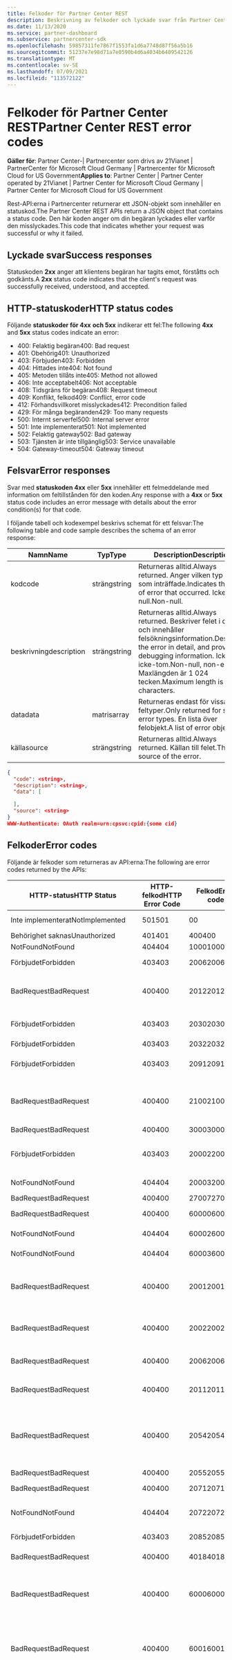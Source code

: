 ```yaml
---
title: Felkoder för Partner Center REST
description: Beskrivning av felkoder och lyckade svar från Partner Center-API:erna.
ms.date: 11/13/2020
ms.service: partner-dashboard
ms.subservice: partnercenter-sdk
ms.openlocfilehash: 59857311fe7867f1553fa1d6a7748d87f56a5b16
ms.sourcegitcommit: 51237e7e98d71a7e0590b4d6a4034b6409542126
ms.translationtype: MT
ms.contentlocale: sv-SE
ms.lasthandoff: 07/09/2021
ms.locfileid: "113572122"
---
```

# <a name="partner-center-rest-error-codes"></a><span data-ttu-id="71a08-103">Felkoder för Partner Center REST</span><span class="sxs-lookup"><span data-stu-id="71a08-103">Partner Center REST error codes</span></span>

<span data-ttu-id="71a08-104">**Gäller för**: Partner Center-| Partnercenter som drivs av 21Vianet | PartnerCenter för Microsoft Cloud Germany | Partnercenter för Microsoft Cloud for US Government</span><span class="sxs-lookup"><span data-stu-id="71a08-104">**Applies to**: Partner Center | Partner Center operated by 21Vianet | Partner Center for Microsoft Cloud Germany | Partner Center for Microsoft Cloud for US Government</span></span>

<span data-ttu-id="71a08-105">Rest-API:erna i Partnercenter returnerar ett JSON-objekt som innehåller en statuskod.</span><span class="sxs-lookup"><span data-stu-id="71a08-105">The Partner Center REST APIs return a JSON object that contains a status code.</span></span> <span data-ttu-id="71a08-106">Den här koden anger om din begäran lyckades eller varför den misslyckades.</span><span class="sxs-lookup"><span data-stu-id="71a08-106">This code that indicates whether your request was successful or why it failed.</span></span>

## <a name="success-responses"></a><span data-ttu-id="71a08-107">Lyckade svar</span><span class="sxs-lookup"><span data-stu-id="71a08-107">Success responses</span></span>

<span data-ttu-id="71a08-108">Statuskoden **2xx** anger att klientens begäran har tagits emot, förståtts och godkänts.</span><span class="sxs-lookup"><span data-stu-id="71a08-108">A **2xx** status code indicates that the client's request was successfully received, understood, and accepted.</span></span>

## <a name="http-status-codes"></a><span data-ttu-id="71a08-109">HTTP-statuskoder</span><span class="sxs-lookup"><span data-stu-id="71a08-109">HTTP status codes</span></span>

<span data-ttu-id="71a08-110">Följande **statuskoder för 4xx** **och 5xx** indikerar ett fel:</span><span class="sxs-lookup"><span data-stu-id="71a08-110">The following **4xx** and **5xx** status codes indicate an error:</span></span>

- <span data-ttu-id="71a08-111">400: Felaktig begäran</span><span class="sxs-lookup"><span data-stu-id="71a08-111">400: Bad request</span></span>
- <span data-ttu-id="71a08-112">401: Obehörig</span><span class="sxs-lookup"><span data-stu-id="71a08-112">401: Unauthorized</span></span>
- <span data-ttu-id="71a08-113">403: Förbjuden</span><span class="sxs-lookup"><span data-stu-id="71a08-113">403: Forbidden</span></span>
- <span data-ttu-id="71a08-114">404: Hittades inte</span><span class="sxs-lookup"><span data-stu-id="71a08-114">404: Not found</span></span>
- <span data-ttu-id="71a08-115">405: Metoden tillåts inte</span><span class="sxs-lookup"><span data-stu-id="71a08-115">405: Method not allowed</span></span>
- <span data-ttu-id="71a08-116">406: Inte acceptabelt</span><span class="sxs-lookup"><span data-stu-id="71a08-116">406: Not acceptable</span></span>
- <span data-ttu-id="71a08-117">408: Tidsgräns för begäran</span><span class="sxs-lookup"><span data-stu-id="71a08-117">408: Request timeout</span></span>
- <span data-ttu-id="71a08-118">409: Konflikt, felkod</span><span class="sxs-lookup"><span data-stu-id="71a08-118">409: Conflict, error code</span></span>
- <span data-ttu-id="71a08-119">412: Förhandsvillkoret misslyckades</span><span class="sxs-lookup"><span data-stu-id="71a08-119">412: Precondition failed</span></span>
- <span data-ttu-id="71a08-120">429: För många begäranden</span><span class="sxs-lookup"><span data-stu-id="71a08-120">429: Too many requests</span></span>
- <span data-ttu-id="71a08-121">500: Internt serverfel</span><span class="sxs-lookup"><span data-stu-id="71a08-121">500: Internal server error</span></span>
- <span data-ttu-id="71a08-122">501: Inte implementerat</span><span class="sxs-lookup"><span data-stu-id="71a08-122">501: Not implemented</span></span>
- <span data-ttu-id="71a08-123">502: Felaktig gateway</span><span class="sxs-lookup"><span data-stu-id="71a08-123">502: Bad gateway</span></span>
- <span data-ttu-id="71a08-124">503: Tjänsten är inte tillgänglig</span><span class="sxs-lookup"><span data-stu-id="71a08-124">503: Service unavailable</span></span>
- <span data-ttu-id="71a08-125">504: Gateway-timeout</span><span class="sxs-lookup"><span data-stu-id="71a08-125">504: Gateway timeout</span></span>

## <a name="error-responses"></a><span data-ttu-id="71a08-126">Felsvar</span><span class="sxs-lookup"><span data-stu-id="71a08-126">Error responses</span></span>

<span data-ttu-id="71a08-127">Svar med **statuskoden 4xx** eller **5xx** innehåller ett felmeddelande med information om feltillstånden för den koden.</span><span class="sxs-lookup"><span data-stu-id="71a08-127">Any response with a **4xx** or **5xx** status code includes an error message with details about the error condition(s) for that code.</span></span>

<span data-ttu-id="71a08-128">I följande tabell och kodexempel beskrivs schemat för ett felsvar:</span><span class="sxs-lookup"><span data-stu-id="71a08-128">The following table and code sample describes the schema of an error response:</span></span>

| <span data-ttu-id="71a08-129">Namn</span><span class="sxs-lookup"><span data-stu-id="71a08-129">Name</span></span>        | <span data-ttu-id="71a08-130">Typ</span><span class="sxs-lookup"><span data-stu-id="71a08-130">Type</span></span>   | <span data-ttu-id="71a08-131">Description</span><span class="sxs-lookup"><span data-stu-id="71a08-131">Description</span></span>                                                                                                                                            |
|-------------|--------|--------------------------------------------------------------------------------------------------------------------------------------------------------|
| <span data-ttu-id="71a08-132">kod</span><span class="sxs-lookup"><span data-stu-id="71a08-132">code</span></span>        | <span data-ttu-id="71a08-133">sträng</span><span class="sxs-lookup"><span data-stu-id="71a08-133">string</span></span> | <span data-ttu-id="71a08-134">Returneras alltid.</span><span class="sxs-lookup"><span data-stu-id="71a08-134">Always returned.</span></span> <span data-ttu-id="71a08-135">Anger vilken typ av fel som inträffade.</span><span class="sxs-lookup"><span data-stu-id="71a08-135">Indicates the kind of error that occurred.</span></span> <span data-ttu-id="71a08-136">Icke-null.</span><span class="sxs-lookup"><span data-stu-id="71a08-136">Non-null.</span></span>                                                                                  |
| <span data-ttu-id="71a08-137">beskrivning</span><span class="sxs-lookup"><span data-stu-id="71a08-137">description</span></span> | <span data-ttu-id="71a08-138">sträng</span><span class="sxs-lookup"><span data-stu-id="71a08-138">string</span></span> | <span data-ttu-id="71a08-139">Returneras alltid.</span><span class="sxs-lookup"><span data-stu-id="71a08-139">Always returned.</span></span> <span data-ttu-id="71a08-140">Beskriver felet i detalj och innehåller felsökningsinformation.</span><span class="sxs-lookup"><span data-stu-id="71a08-140">Describes the error in detail, and provides debugging information.</span></span> <span data-ttu-id="71a08-141">Icke-null, icke-tom.</span><span class="sxs-lookup"><span data-stu-id="71a08-141">Non-null, non-empty.</span></span> <span data-ttu-id="71a08-142">Maxlängden är 1 024 tecken.</span><span class="sxs-lookup"><span data-stu-id="71a08-142">Maximum length is 1024 characters.</span></span> |
| <span data-ttu-id="71a08-143">data</span><span class="sxs-lookup"><span data-stu-id="71a08-143">data</span></span>        | <span data-ttu-id="71a08-144">matris</span><span class="sxs-lookup"><span data-stu-id="71a08-144">array</span></span>  | <span data-ttu-id="71a08-145">Returneras endast för vissa feltyper.</span><span class="sxs-lookup"><span data-stu-id="71a08-145">Only returned for some error types.</span></span> <span data-ttu-id="71a08-146">En lista över felobjekt.</span><span class="sxs-lookup"><span data-stu-id="71a08-146">A list of error objects.</span></span>                                                                                           |
| <span data-ttu-id="71a08-147">källa</span><span class="sxs-lookup"><span data-stu-id="71a08-147">source</span></span>      | <span data-ttu-id="71a08-148">sträng</span><span class="sxs-lookup"><span data-stu-id="71a08-148">string</span></span> | <span data-ttu-id="71a08-149">Returneras alltid.</span><span class="sxs-lookup"><span data-stu-id="71a08-149">Always returned.</span></span> <span data-ttu-id="71a08-150">Källan till felet.</span><span class="sxs-lookup"><span data-stu-id="71a08-150">The source of the error.</span></span>                                                                                                              |

```json
{
  "code": <string>,
  "description": <string>,
  "data": [

  ],
  "source": <string>
}
WWW-Authenticate: OAuth realm=urn:cpsvc:cpid:{some cid}
```

## <a name="error-codes"></a><span data-ttu-id="71a08-151">Felkoder</span><span class="sxs-lookup"><span data-stu-id="71a08-151">Error codes</span></span>

<span data-ttu-id="71a08-152">Följande är felkoder som returneras av API:erna:</span><span class="sxs-lookup"><span data-stu-id="71a08-152">The following are error codes returned by the APIs:</span></span>

| <span data-ttu-id="71a08-153">HTTP-status</span><span class="sxs-lookup"><span data-stu-id="71a08-153">HTTP Status</span></span>         | <span data-ttu-id="71a08-154">HTTP-felkod</span><span class="sxs-lookup"><span data-stu-id="71a08-154">HTTP Error Code</span></span> | <span data-ttu-id="71a08-155">Felkod</span><span class="sxs-lookup"><span data-stu-id="71a08-155">Error code</span></span> | <span data-ttu-id="71a08-156">Description</span><span class="sxs-lookup"><span data-stu-id="71a08-156">Description</span></span>                                                                                                                                                                                                                                                                                                                                                                                                                                                                                      |
|---------------------|-----------------|------------|--------------------------------------------------------------------------------------------------------------------------------------------------------------------------------------------------------------------------------------------------------------------------------------------------------------------------------------------------------------------------------------------------------------------------------------------------------------------------------------------------|
| <span data-ttu-id="71a08-157">Inte implementerat</span><span class="sxs-lookup"><span data-stu-id="71a08-157">NotImplemented</span></span>      | <span data-ttu-id="71a08-158">501</span><span class="sxs-lookup"><span data-stu-id="71a08-158">501</span></span>             | <span data-ttu-id="71a08-159">0</span><span class="sxs-lookup"><span data-stu-id="71a08-159">0</span></span>          | <span data-ttu-id="71a08-160">Undantaget har inte definierats</span><span class="sxs-lookup"><span data-stu-id="71a08-160">Exception not defined</span></span>                                                                                                                                                                                                                                                                                                                                                                                                                                                                            |
| <span data-ttu-id="71a08-161">Behörighet saknas</span><span class="sxs-lookup"><span data-stu-id="71a08-161">Unauthorized</span></span>        | <span data-ttu-id="71a08-162">401</span><span class="sxs-lookup"><span data-stu-id="71a08-162">401</span></span>             | <span data-ttu-id="71a08-163">400</span><span class="sxs-lookup"><span data-stu-id="71a08-163">400</span></span>        | <span data-ttu-id="71a08-164">Åtkomst nekad</span><span class="sxs-lookup"><span data-stu-id="71a08-164">Access denied</span></span>                                                                                                                                                                                                                                                                                                                                                                                                                                                                                    |
| <span data-ttu-id="71a08-165">NotFound</span><span class="sxs-lookup"><span data-stu-id="71a08-165">NotFound</span></span>            | <span data-ttu-id="71a08-166">404</span><span class="sxs-lookup"><span data-stu-id="71a08-166">404</span></span>             | <span data-ttu-id="71a08-167">1000</span><span class="sxs-lookup"><span data-stu-id="71a08-167">1000</span></span>       | <span data-ttu-id="71a08-168">Hittades inte</span><span class="sxs-lookup"><span data-stu-id="71a08-168">Not found</span></span>                                                                                                                                                                                                                                                                                                                                                                                                                                                                                        |
| <span data-ttu-id="71a08-169">Förbjudet</span><span class="sxs-lookup"><span data-stu-id="71a08-169">Forbidden</span></span>           | <span data-ttu-id="71a08-170">403</span><span class="sxs-lookup"><span data-stu-id="71a08-170">403</span></span>             | <span data-ttu-id="71a08-171">2006</span><span class="sxs-lookup"><span data-stu-id="71a08-171">2006</span></span>       | <span data-ttu-id="71a08-172">Partnern är inte giltig för erbjudandet</span><span class="sxs-lookup"><span data-stu-id="71a08-172">Partner is not valid for offer</span></span>                                                                                                                                                                                                                                                                                                                                                                                                                                                                   |
| <span data-ttu-id="71a08-173">BadRequest</span><span class="sxs-lookup"><span data-stu-id="71a08-173">BadRequest</span></span>          | <span data-ttu-id="71a08-174">400</span><span class="sxs-lookup"><span data-stu-id="71a08-174">400</span></span>             | <span data-ttu-id="71a08-175">2012</span><span class="sxs-lookup"><span data-stu-id="71a08-175">2012</span></span>       | <span data-ttu-id="71a08-176">Det går inte att konvertera mellan Commerce Azure Active Directory prenumerations-ID:n.</span><span class="sxs-lookup"><span data-stu-id="71a08-176">Unable to convert between Commerce and Azure Active Directory subscription ids.</span></span>                                                                                                                                                                                                                                                                                                                                                                                                                  |
| <span data-ttu-id="71a08-177">Förbjudet</span><span class="sxs-lookup"><span data-stu-id="71a08-177">Forbidden</span></span>           | <span data-ttu-id="71a08-178">403</span><span class="sxs-lookup"><span data-stu-id="71a08-178">403</span></span>             | <span data-ttu-id="71a08-179">2030</span><span class="sxs-lookup"><span data-stu-id="71a08-179">2030</span></span>       | <span data-ttu-id="71a08-180">Partnern är inte registrerad för försäljning i landet</span><span class="sxs-lookup"><span data-stu-id="71a08-180">Partner is not onboarded to sell in country</span></span>                                                                                                                                                                                                                                                                                                                                                                                                                                                      |
| <span data-ttu-id="71a08-181">Förbjudet</span><span class="sxs-lookup"><span data-stu-id="71a08-181">Forbidden</span></span>           | <span data-ttu-id="71a08-182">403</span><span class="sxs-lookup"><span data-stu-id="71a08-182">403</span></span>             | <span data-ttu-id="71a08-183">2032</span><span class="sxs-lookup"><span data-stu-id="71a08-183">2032</span></span>       | <span data-ttu-id="71a08-184">Åtkomst nekad</span><span class="sxs-lookup"><span data-stu-id="71a08-184">Access denied</span></span>                                                                                                                                                                                                                                                                                                                                                                                                                                                                                    |
| <span data-ttu-id="71a08-185">Förbjudet</span><span class="sxs-lookup"><span data-stu-id="71a08-185">Forbidden</span></span>           | <span data-ttu-id="71a08-186">403</span><span class="sxs-lookup"><span data-stu-id="71a08-186">403</span></span>             | <span data-ttu-id="71a08-187">2091</span><span class="sxs-lookup"><span data-stu-id="71a08-187">2091</span></span>       | <span data-ttu-id="71a08-188">Erbjudandet är inte längre tillgängligt för köp</span><span class="sxs-lookup"><span data-stu-id="71a08-188">The offer is no longer available for purchase</span></span>                                                                                                                                                                                                                                                                                                                                                                                                                                                    |
| <span data-ttu-id="71a08-189">BadRequest</span><span class="sxs-lookup"><span data-stu-id="71a08-189">BadRequest</span></span>          | <span data-ttu-id="71a08-190">400</span><span class="sxs-lookup"><span data-stu-id="71a08-190">400</span></span>             | <span data-ttu-id="71a08-191">2100</span><span class="sxs-lookup"><span data-stu-id="71a08-191">2100</span></span>       | <span data-ttu-id="71a08-192">Erbjudande-API:et stöder inte objekt med ID {0} .</span><span class="sxs-lookup"><span data-stu-id="71a08-192">The Offers API does not support item with ID {0}.</span></span> <span data-ttu-id="71a08-193">Prova att använda API:er för produkter och/eller SKU:er</span><span class="sxs-lookup"><span data-stu-id="71a08-193">Try using the Products and/or SKUs APIs</span></span>                                                                                                                                                                                                                                                                                                                                                                                                 |
| <span data-ttu-id="71a08-194">BadRequest</span><span class="sxs-lookup"><span data-stu-id="71a08-194">BadRequest</span></span>          | <span data-ttu-id="71a08-195">400</span><span class="sxs-lookup"><span data-stu-id="71a08-195">400</span></span>             | <span data-ttu-id="71a08-196">3000</span><span class="sxs-lookup"><span data-stu-id="71a08-196">3000</span></span>       | <span data-ttu-id="71a08-197">Ogiltig egenskap</span><span class="sxs-lookup"><span data-stu-id="71a08-197">Invalid property</span></span>                                                                                                                                                                                                                                                                                                                                                                                                                                                                                 |
| <span data-ttu-id="71a08-198">Förbjudet</span><span class="sxs-lookup"><span data-stu-id="71a08-198">Forbidden</span></span>           | <span data-ttu-id="71a08-199">403</span><span class="sxs-lookup"><span data-stu-id="71a08-199">403</span></span>             | <span data-ttu-id="71a08-200">20002</span><span class="sxs-lookup"><span data-stu-id="71a08-200">20002</span></span>      | <span data-ttu-id="71a08-201">{0}Partner-ID:t har ingen handelsrelation med kund-ID:t {1} .</span><span class="sxs-lookup"><span data-stu-id="71a08-201">The partner ID {0} has no commerce relationship with the customer ID {1}.</span></span>                                                                                                                                                                                                                                                                                                                                                                                                                        |
| <span data-ttu-id="71a08-202">NotFound</span><span class="sxs-lookup"><span data-stu-id="71a08-202">NotFound</span></span>            | <span data-ttu-id="71a08-203">404</span><span class="sxs-lookup"><span data-stu-id="71a08-203">404</span></span>             | <span data-ttu-id="71a08-204">20003</span><span class="sxs-lookup"><span data-stu-id="71a08-204">20003</span></span>      | <span data-ttu-id="71a08-205">Prenumeration med ID {0} hittades inte.</span><span class="sxs-lookup"><span data-stu-id="71a08-205">Subscription with ID {0} not found.</span></span>                                                                                                                                                                                                                                                                                                                                                                                                                                                              |
| <span data-ttu-id="71a08-206">BadRequest</span><span class="sxs-lookup"><span data-stu-id="71a08-206">BadRequest</span></span>          | <span data-ttu-id="71a08-207">400</span><span class="sxs-lookup"><span data-stu-id="71a08-207">400</span></span>             | <span data-ttu-id="71a08-208">27007</span><span class="sxs-lookup"><span data-stu-id="71a08-208">27007</span></span>      | <span data-ttu-id="71a08-209">Ogiltig kampanjkod</span><span class="sxs-lookup"><span data-stu-id="71a08-209">Invalid promotion code</span></span>                                                                                                                                                                                                                                                                                                                                                                                                                                                                           |
| <span data-ttu-id="71a08-210">BadRequest</span><span class="sxs-lookup"><span data-stu-id="71a08-210">BadRequest</span></span>          | <span data-ttu-id="71a08-211">400</span><span class="sxs-lookup"><span data-stu-id="71a08-211">400</span></span>             | <span data-ttu-id="71a08-212">60000</span><span class="sxs-lookup"><span data-stu-id="71a08-212">60000</span></span>      | <span data-ttu-id="71a08-213">Migreringen av kundlicensen misslyckades</span><span class="sxs-lookup"><span data-stu-id="71a08-213">The customer license migration failed</span></span>                                                                                                                                                                                                                                                                                                                                                                                                                                                            |
| <span data-ttu-id="71a08-214">NotFound</span><span class="sxs-lookup"><span data-stu-id="71a08-214">NotFound</span></span>            | <span data-ttu-id="71a08-215">404</span><span class="sxs-lookup"><span data-stu-id="71a08-215">404</span></span>             | <span data-ttu-id="71a08-216">60002</span><span class="sxs-lookup"><span data-stu-id="71a08-216">60002</span></span>      | <span data-ttu-id="71a08-217">Användarobjektets ID hittades inte</span><span class="sxs-lookup"><span data-stu-id="71a08-217">User object ID is not found</span></span>                                                                                                                                                                                                                                                                                                                                                                                                                                                                      |
| <span data-ttu-id="71a08-218">NotFound</span><span class="sxs-lookup"><span data-stu-id="71a08-218">NotFound</span></span>            | <span data-ttu-id="71a08-219">404</span><span class="sxs-lookup"><span data-stu-id="71a08-219">404</span></span>             | <span data-ttu-id="71a08-220">60003</span><span class="sxs-lookup"><span data-stu-id="71a08-220">60003</span></span>      | <span data-ttu-id="71a08-221">Klientorganisationen hittades inte</span><span class="sxs-lookup"><span data-stu-id="71a08-221">Tenant not found</span></span>                                                                                                                                                                                                                                                                                                                                                                                                                                                                                 |
| <span data-ttu-id="71a08-222">BadRequest</span><span class="sxs-lookup"><span data-stu-id="71a08-222">BadRequest</span></span>          | <span data-ttu-id="71a08-223">400</span><span class="sxs-lookup"><span data-stu-id="71a08-223">400</span></span>             | <span data-ttu-id="71a08-224">2001</span><span class="sxs-lookup"><span data-stu-id="71a08-224">2001</span></span>       | <span data-ttu-id="71a08-225">Prenumerationskvantiteten kan inte ökas eller minskas medan prenumerationen pausas</span><span class="sxs-lookup"><span data-stu-id="71a08-225">Subscription quantity cannot be increased or decreased while subscription is being suspended</span></span>                                                                                                                                                                                                                                                                                                                                                                                                     |
| <span data-ttu-id="71a08-226">BadRequest</span><span class="sxs-lookup"><span data-stu-id="71a08-226">BadRequest</span></span>          | <span data-ttu-id="71a08-227">400</span><span class="sxs-lookup"><span data-stu-id="71a08-227">400</span></span>             | <span data-ttu-id="71a08-228">2002</span><span class="sxs-lookup"><span data-stu-id="71a08-228">2002</span></span>       | <span data-ttu-id="71a08-229">Prenumerationskvantiteten är inte inom den lägsta och högsta tillåtna kvantiteten</span><span class="sxs-lookup"><span data-stu-id="71a08-229">Subscription quantity is not within minimum and maximum allowed quantity</span></span>                                                                                                                                                                                                                                                                                                                                                                                                                         |
| <span data-ttu-id="71a08-230">BadRequest</span><span class="sxs-lookup"><span data-stu-id="71a08-230">BadRequest</span></span>          | <span data-ttu-id="71a08-231">400</span><span class="sxs-lookup"><span data-stu-id="71a08-231">400</span></span>             | <span data-ttu-id="71a08-232">2006</span><span class="sxs-lookup"><span data-stu-id="71a08-232">2006</span></span>       | <span data-ttu-id="71a08-233">Uppdateringar av prenumerationer för erbjudandet {0} är inte tillåtna</span><span class="sxs-lookup"><span data-stu-id="71a08-233">Updates on subscriptions for offer {0} are not allowed</span></span>                                                                                                                                                                                                                                                                                                                                                                                                                                           |
| <span data-ttu-id="71a08-234">BadRequest</span><span class="sxs-lookup"><span data-stu-id="71a08-234">BadRequest</span></span>          | <span data-ttu-id="71a08-235">400</span><span class="sxs-lookup"><span data-stu-id="71a08-235">400</span></span>             | <span data-ttu-id="71a08-236">2011</span><span class="sxs-lookup"><span data-stu-id="71a08-236">2011</span></span>       | <span data-ttu-id="71a08-237">Prenumeration med ID {0} och borttagna statusar kan inte uppdateras.</span><span class="sxs-lookup"><span data-stu-id="71a08-237">Subscription with ID {0} and deleted status cannot be updated.</span></span>                                                                                                                                                                                                                                                                                                                                                                                                                                   |
| <span data-ttu-id="71a08-238">BadRequest</span><span class="sxs-lookup"><span data-stu-id="71a08-238">BadRequest</span></span>          | <span data-ttu-id="71a08-239">400</span><span class="sxs-lookup"><span data-stu-id="71a08-239">400</span></span>             | <span data-ttu-id="71a08-240">2054</span><span class="sxs-lookup"><span data-stu-id="71a08-240">2054</span></span>       | <span data-ttu-id="71a08-241">Faktureringsperioden för en befintlig prenumeration kan inte uppdateras med åtgärden update-subscription.</span><span class="sxs-lookup"><span data-stu-id="71a08-241">The billing cycle for an existing subscription cannot be updated using update-subscription operation.</span></span> <span data-ttu-id="71a08-242">Använda åtgärden update-Order</span><span class="sxs-lookup"><span data-stu-id="71a08-242">Use update-Order operation</span></span>                                                                                                                                                                                                                                                                                                                                                          |
| <span data-ttu-id="71a08-243">BadRequest</span><span class="sxs-lookup"><span data-stu-id="71a08-243">BadRequest</span></span>          | <span data-ttu-id="71a08-244">400</span><span class="sxs-lookup"><span data-stu-id="71a08-244">400</span></span>             | <span data-ttu-id="71a08-245">2055</span><span class="sxs-lookup"><span data-stu-id="71a08-245">2055</span></span>       | <span data-ttu-id="71a08-246">Etag är inte längre giltig</span><span class="sxs-lookup"><span data-stu-id="71a08-246">Etag is no longer valid</span></span>                                                                                                                                                                                                                                                                                                                                                                                                                                                                          |
| <span data-ttu-id="71a08-247">BadRequest</span><span class="sxs-lookup"><span data-stu-id="71a08-247">BadRequest</span></span>          | <span data-ttu-id="71a08-248">400</span><span class="sxs-lookup"><span data-stu-id="71a08-248">400</span></span>             | <span data-ttu-id="71a08-249">2071</span><span class="sxs-lookup"><span data-stu-id="71a08-249">2071</span></span>       | <span data-ttu-id="71a08-250">MPN-ID:t är inte en giltig rådgivare</span><span class="sxs-lookup"><span data-stu-id="71a08-250">MPN ID is not a valid Advisor</span></span>                                                                                                                                                                                                                                                                                                                                                                                                                                                                    |
| <span data-ttu-id="71a08-251">NotFound</span><span class="sxs-lookup"><span data-stu-id="71a08-251">NotFound</span></span>            | <span data-ttu-id="71a08-252">404</span><span class="sxs-lookup"><span data-stu-id="71a08-252">404</span></span>             | <span data-ttu-id="71a08-253">2072</span><span class="sxs-lookup"><span data-stu-id="71a08-253">2072</span></span>       | <span data-ttu-id="71a08-254">MPN-ID för indirekt leverantör är inte giltigt som Partner on Record</span><span class="sxs-lookup"><span data-stu-id="71a08-254">MPN ID of Indirect Provider is not valid as Partner On Record</span></span>                                                                                                                                                                                                                                                                                                                                                                                                                                    |
| <span data-ttu-id="71a08-255">Förbjudet</span><span class="sxs-lookup"><span data-stu-id="71a08-255">Forbidden</span></span>           | <span data-ttu-id="71a08-256">403</span><span class="sxs-lookup"><span data-stu-id="71a08-256">403</span></span>             | <span data-ttu-id="71a08-257">2085</span><span class="sxs-lookup"><span data-stu-id="71a08-257">2085</span></span>       | <span data-ttu-id="71a08-258">Erbjudandet är inte berättigat till köp</span><span class="sxs-lookup"><span data-stu-id="71a08-258">The offer is not eligible for purchase</span></span>                                                                                                                                                                                                                                                                                                                                                                                                                                                           |
| <span data-ttu-id="71a08-259">BadRequest</span><span class="sxs-lookup"><span data-stu-id="71a08-259">BadRequest</span></span>          | <span data-ttu-id="71a08-260">400</span><span class="sxs-lookup"><span data-stu-id="71a08-260">400</span></span>             | <span data-ttu-id="71a08-261">4018</span><span class="sxs-lookup"><span data-stu-id="71a08-261">4018</span></span>       | <span data-ttu-id="71a08-262">Det går inte att bearbeta den här ordningen</span><span class="sxs-lookup"><span data-stu-id="71a08-262">Unable to process this order</span></span>                                                                                                                                                                                                                                                                                                                                                                                                                                                                     |
| <span data-ttu-id="71a08-263">BadRequest</span><span class="sxs-lookup"><span data-stu-id="71a08-263">BadRequest</span></span>          | <span data-ttu-id="71a08-264">400</span><span class="sxs-lookup"><span data-stu-id="71a08-264">400</span></span>             | <span data-ttu-id="71a08-265">6000</span><span class="sxs-lookup"><span data-stu-id="71a08-265">6000</span></span>       | <span data-ttu-id="71a08-266">Det gick inte att ändra faktureringsperioden eftersom ordern innehåller en eller flera prenumerationer som inte är aktiva</span><span class="sxs-lookup"><span data-stu-id="71a08-266">The billing cycle could not be changed because the order contains one or more subscriptions that are not active</span></span>                                                                                                                                                                                                                                                                                                                                                                                  |
| <span data-ttu-id="71a08-267">BadRequest</span><span class="sxs-lookup"><span data-stu-id="71a08-267">BadRequest</span></span>          | <span data-ttu-id="71a08-268">400</span><span class="sxs-lookup"><span data-stu-id="71a08-268">400</span></span>             | <span data-ttu-id="71a08-269">6001</span><span class="sxs-lookup"><span data-stu-id="71a08-269">6001</span></span>       | <span data-ttu-id="71a08-270">Det gick inte att ändra faktureringsperioden eftersom en av beställningens erbjudande-ID:er inte stöder faktureringsperioden</span><span class="sxs-lookup"><span data-stu-id="71a08-270">The billing cycle could not be changed because one of the order's Offer IDs does not support the billing term</span></span>                                                                                                                                                                                                                                                                                                                                                                                    |
| <span data-ttu-id="71a08-271">Förbjudet</span><span class="sxs-lookup"><span data-stu-id="71a08-271">Forbidden</span></span>           | <span data-ttu-id="71a08-272">403</span><span class="sxs-lookup"><span data-stu-id="71a08-272">403</span></span>             | <span data-ttu-id="71a08-273">13605</span><span class="sxs-lookup"><span data-stu-id="71a08-273">13605</span></span>      | <span data-ttu-id="71a08-274">Antingen måste en partnerbekräftelse på kundens Microsoft-kundavtal anges eller så måste kunden godkänna Microsoft-kundavtal i Microsoft Admin Center innan du kan slutföra köpet</span><span class="sxs-lookup"><span data-stu-id="71a08-274">Either a partner confirmation of the customer acceptance of the Microsoft Customer Agreement must be provided or the customer must accept the Microsoft Customer Agreement in the Microsoft Admin Center before you can complete this purchase</span></span>                                                                                                                                                                                                                                                   |
| <span data-ttu-id="71a08-275">NotFound</span><span class="sxs-lookup"><span data-stu-id="71a08-275">NotFound</span></span>            | <span data-ttu-id="71a08-276">404</span><span class="sxs-lookup"><span data-stu-id="71a08-276">404</span></span>             | <span data-ttu-id="71a08-277">20000</span><span class="sxs-lookup"><span data-stu-id="71a08-277">20000</span></span>      | <span data-ttu-id="71a08-278">Order-ID hittades inte</span><span class="sxs-lookup"><span data-stu-id="71a08-278">Order ID not found</span></span>                                                                                                                                                                                                                                                                                                                                                                                                                                                                               |
| <span data-ttu-id="71a08-279">BadRequest</span><span class="sxs-lookup"><span data-stu-id="71a08-279">BadRequest</span></span>          | <span data-ttu-id="71a08-280">400</span><span class="sxs-lookup"><span data-stu-id="71a08-280">400</span></span>             | <span data-ttu-id="71a08-281">27006</span><span class="sxs-lookup"><span data-stu-id="71a08-281">27006</span></span>      | <span data-ttu-id="71a08-282">Användningsgränsen har överskridits för erbjudande-ID</span><span class="sxs-lookup"><span data-stu-id="71a08-282">Use limit is exceeded for Offer id</span></span>                                                                                                                                                                                                                                                                                                                                                                                                                                                               |
| <span data-ttu-id="71a08-283">Konflikt</span><span class="sxs-lookup"><span data-stu-id="71a08-283">Conflict</span></span>            | <span data-ttu-id="71a08-284">409</span><span class="sxs-lookup"><span data-stu-id="71a08-284">409</span></span>             | <span data-ttu-id="71a08-285">27009</span><span class="sxs-lookup"><span data-stu-id="71a08-285">27009</span></span>      | <span data-ttu-id="71a08-286">Det går inte att aktivera en underordnad prenumeration om den överordnade prenumerationen inte är aktiv</span><span class="sxs-lookup"><span data-stu-id="71a08-286">Cannot enable a child subscription, when the parent subscription is not Active</span></span>                                                                                                                                                                                                                                                                                                                                                                                                                   |
| <span data-ttu-id="71a08-287">BadRequest</span><span class="sxs-lookup"><span data-stu-id="71a08-287">BadRequest</span></span>          | <span data-ttu-id="71a08-288">400</span><span class="sxs-lookup"><span data-stu-id="71a08-288">400</span></span>             | <span data-ttu-id="71a08-289">600002</span><span class="sxs-lookup"><span data-stu-id="71a08-289">600002</span></span>     | <span data-ttu-id="71a08-290">Organisationsregistrerings-ID-värdet stöds inte</span><span class="sxs-lookup"><span data-stu-id="71a08-290">Organization registration ID value is not supported</span></span>  <br/><br/><span data-ttu-id="71a08-291">Det här felet uppstår om kundens företag/organisation inte finns i något av följande länder, men de försökte ange organizationRegistrationNumber. </span><span class="sxs-lookup"><span data-stu-id="71a08-291">This error occurs if the customer's company/organization is **not** located in one of the following countries, but they tried to specify organizationRegistrationNumber.</span></span> <span data-ttu-id="71a08-292">Länder som påverkas:</span><span class="sxs-lookup"><span data-stu-id="71a08-292">Countries affected:</span></span><br/><br/><span data-ttu-id="71a08-293">– Det här (AM)</span><span class="sxs-lookup"><span data-stu-id="71a08-293">- Armenia (AM)</span></span> <br/><span data-ttu-id="71a08-294">– Det här (AZ)</span><span class="sxs-lookup"><span data-stu-id="71a08-294">- Azerbaijan (AZ)</span></span><br/><span data-ttu-id="71a08-295">– Aadsen (BY)</span><span class="sxs-lookup"><span data-stu-id="71a08-295">- Belarus (BY)</span></span><br/><span data-ttu-id="71a08-296">– Jusend (HU)</span><span class="sxs-lookup"><span data-stu-id="71a08-296">- Hungary (HU)</span></span><br/><span data-ttu-id="71a08-297">– Förniska (KZ)</span><span class="sxs-lookup"><span data-stu-id="71a08-297">- Kazakhstan (KZ)</span></span><br/><span data-ttu-id="71a08-298">– Kyrgyzstan (KG)</span><span class="sxs-lookup"><span data-stu-id="71a08-298">- Kyrgyzstan (KG)</span></span><br/><span data-ttu-id="71a08-299">– Skar (MD)</span><span class="sxs-lookup"><span data-stu-id="71a08-299">- Moldova (MD)</span></span><br/><span data-ttu-id="71a08-300">– Ryssland (RU)</span><span class="sxs-lookup"><span data-stu-id="71a08-300">- Russia (RU)</span></span><br/><span data-ttu-id="71a08-301">–IstanIstan (TJ)</span><span class="sxs-lookup"><span data-stu-id="71a08-301">- Tajikistan (TJ)</span></span><br/><span data-ttu-id="71a08-302">–Istan (UZ)</span><span class="sxs-lookup"><span data-stu-id="71a08-302">- Uzbekistan (UZ)</span></span><br/><span data-ttu-id="71a08-303">– Förnå (UA)</span><span class="sxs-lookup"><span data-stu-id="71a08-303">- Ukraine (UA)</span></span> |
| <span data-ttu-id="71a08-304">BadRequest</span><span class="sxs-lookup"><span data-stu-id="71a08-304">BadRequest</span></span>          | <span data-ttu-id="71a08-305">400</span><span class="sxs-lookup"><span data-stu-id="71a08-305">400</span></span>             | <span data-ttu-id="71a08-306">600049</span><span class="sxs-lookup"><span data-stu-id="71a08-306">600049</span></span>     | <span data-ttu-id="71a08-307">Organisationsregistrerings-ID-information saknas</span><span class="sxs-lookup"><span data-stu-id="71a08-307">Organization registration ID information is missing</span></span> <br/><br/><span data-ttu-id="71a08-308">Det här felet uppstår om kundens företag/organisation finns i något av följande länder och organizationRegistrationNumber inte har angetts.</span><span class="sxs-lookup"><span data-stu-id="71a08-308">This error occurs if the customer's company/organization is located in one of the following countries and the organizationRegistrationNumber has not been provided.</span></span> <span data-ttu-id="71a08-309">Länder som påverkas:</span><span class="sxs-lookup"><span data-stu-id="71a08-309">Countries affected:</span></span><br/><br/><span data-ttu-id="71a08-310">– Det här (AM)</span><span class="sxs-lookup"><span data-stu-id="71a08-310">- Armenia (AM)</span></span> <br/><span data-ttu-id="71a08-311">– Det här (AZ)</span><span class="sxs-lookup"><span data-stu-id="71a08-311">- Azerbaijan (AZ)</span></span><br/><span data-ttu-id="71a08-312">– Aadsen (BY)</span><span class="sxs-lookup"><span data-stu-id="71a08-312">- Belarus (BY)</span></span><br/><span data-ttu-id="71a08-313">– Jusend (HU)</span><span class="sxs-lookup"><span data-stu-id="71a08-313">- Hungary (HU)</span></span><br/><span data-ttu-id="71a08-314">– Förniska (KZ)</span><span class="sxs-lookup"><span data-stu-id="71a08-314">- Kazakhstan (KZ)</span></span><br/><span data-ttu-id="71a08-315">– Kyrgyzstan (KG)</span><span class="sxs-lookup"><span data-stu-id="71a08-315">- Kyrgyzstan (KG)</span></span><br/><span data-ttu-id="71a08-316">– Skar (MD)</span><span class="sxs-lookup"><span data-stu-id="71a08-316">- Moldova (MD)</span></span><br/><span data-ttu-id="71a08-317">– Ryssland (RU)</span><span class="sxs-lookup"><span data-stu-id="71a08-317">- Russia (RU)</span></span><br/><span data-ttu-id="71a08-318">–IstanIstan (TJ)</span><span class="sxs-lookup"><span data-stu-id="71a08-318">- Tajikistan (TJ)</span></span><br/><span data-ttu-id="71a08-319">–Istan (UZ)</span><span class="sxs-lookup"><span data-stu-id="71a08-319">- Uzbekistan (UZ)</span></span><br/><span data-ttu-id="71a08-320">– Förnå (UA)</span><span class="sxs-lookup"><span data-stu-id="71a08-320">- Ukraine (UA)</span></span>       |
| <span data-ttu-id="71a08-321">BadRequest</span><span class="sxs-lookup"><span data-stu-id="71a08-321">BadRequest</span></span>          | <span data-ttu-id="71a08-322">400</span><span class="sxs-lookup"><span data-stu-id="71a08-322">400</span></span>             | <span data-ttu-id="71a08-323">600050</span><span class="sxs-lookup"><span data-stu-id="71a08-323">600050</span></span>     | <span data-ttu-id="71a08-324">Organisationsregistrerings-ID-informationen är ogiltig och ska ha formatet \{ 0\}</span><span class="sxs-lookup"><span data-stu-id="71a08-324">Organization registration ID information is invalid and should be of the format \{0\}</span></span> <br/><br/><span data-ttu-id="71a08-325">Det här felet inträffar om organizationRegistrationNumber inte är giltigt för kundens land.</span><span class="sxs-lookup"><span data-stu-id="71a08-325">This error occurs if the organizationRegistrationNumber is not valid for the customer's company located country.</span></span> <span data-ttu-id="71a08-326">\{0 \} har det förväntade reguljära uttrycksformatet för felet.</span><span class="sxs-lookup"><span data-stu-id="71a08-326">\{0\} will have the expected regular expression format of the error.</span></span> <span data-ttu-id="71a08-327">Exempel: `Organization registration ID information is invalid and should be of the format ^(\\d{7}|\\d{10})$`.</span><span class="sxs-lookup"><span data-stu-id="71a08-327">For example: `Organization registration ID information is invalid and should be of the format ^(\\d{7}|\\d{10})$`.</span></span>                                                                                         |
| <span data-ttu-id="71a08-328">BadRequest</span><span class="sxs-lookup"><span data-stu-id="71a08-328">BadRequest</span></span>          | <span data-ttu-id="71a08-329">400</span><span class="sxs-lookup"><span data-stu-id="71a08-329">400</span></span>             | <span data-ttu-id="71a08-330">600051</span><span class="sxs-lookup"><span data-stu-id="71a08-330">600051</span></span>     | <span data-ttu-id="71a08-331">Kundens telefonnummer saknas</span><span class="sxs-lookup"><span data-stu-id="71a08-331">Customer phone number is missing</span></span> <br/><br/><span data-ttu-id="71a08-332">Det här felet uppstår om kundens företag/organisation finns i något av följande länder, men billingProfile.defaultAddress.phoneNumber inte anges.</span><span class="sxs-lookup"><span data-stu-id="71a08-332">This error occurs if the customer's company/organization is located in one of the following countries but billingProfile.defaultAddress.phoneNumber is not provided.</span></span> <span data-ttu-id="71a08-333">Länder som påverkas:</span><span class="sxs-lookup"><span data-stu-id="71a08-333">Countries affected:</span></span><br/><br/><span data-ttu-id="71a08-334">– Det här (AM)</span><span class="sxs-lookup"><span data-stu-id="71a08-334">- Armenia (AM)</span></span> <br/><span data-ttu-id="71a08-335">– Det här (AZ)</span><span class="sxs-lookup"><span data-stu-id="71a08-335">- Azerbaijan (AZ)</span></span><br/><span data-ttu-id="71a08-336">– Aadsen (BY)</span><span class="sxs-lookup"><span data-stu-id="71a08-336">- Belarus (BY)</span></span><br/><span data-ttu-id="71a08-337">– Jusend (HU)</span><span class="sxs-lookup"><span data-stu-id="71a08-337">- Hungary (HU)</span></span><br/><span data-ttu-id="71a08-338">– Förniska (KZ)</span><span class="sxs-lookup"><span data-stu-id="71a08-338">- Kazakhstan (KZ)</span></span><br/><span data-ttu-id="71a08-339">– Kyrgyzstan (KG)</span><span class="sxs-lookup"><span data-stu-id="71a08-339">- Kyrgyzstan (KG)</span></span><br/><span data-ttu-id="71a08-340">– Skar (MD)</span><span class="sxs-lookup"><span data-stu-id="71a08-340">- Moldova (MD)</span></span><br/><span data-ttu-id="71a08-341">– Ryssland (RU)</span><span class="sxs-lookup"><span data-stu-id="71a08-341">- Russia (RU)</span></span><br/><span data-ttu-id="71a08-342">–IstanIstan (TJ)</span><span class="sxs-lookup"><span data-stu-id="71a08-342">- Tajikistan (TJ)</span></span><br/><span data-ttu-id="71a08-343">–Istan (UZ)</span><span class="sxs-lookup"><span data-stu-id="71a08-343">- Uzbekistan (UZ)</span></span><br/><span data-ttu-id="71a08-344">– Förnå (UA)</span><span class="sxs-lookup"><span data-stu-id="71a08-344">- Ukraine (UA)</span></span>                         |
| <span data-ttu-id="71a08-345">Behörighet saknas</span><span class="sxs-lookup"><span data-stu-id="71a08-345">Unauthorized</span></span>        | <span data-ttu-id="71a08-346">401</span><span class="sxs-lookup"><span data-stu-id="71a08-346">401</span></span>             | <span data-ttu-id="71a08-347">800001</span><span class="sxs-lookup"><span data-stu-id="71a08-347">800001</span></span>     | <span data-ttu-id="71a08-348">Partnertoken saknas i begärandekontext</span><span class="sxs-lookup"><span data-stu-id="71a08-348">Partner Token missing in request context</span></span>                                                                                                                                                                                                                                                                                                                                                                                                                                                         |
| <span data-ttu-id="71a08-349">BadRequest</span><span class="sxs-lookup"><span data-stu-id="71a08-349">BadRequest</span></span>          | <span data-ttu-id="71a08-350">400</span><span class="sxs-lookup"><span data-stu-id="71a08-350">400</span></span>             | <span data-ttu-id="71a08-351">800002</span><span class="sxs-lookup"><span data-stu-id="71a08-351">800002</span></span>     | <span data-ttu-id="71a08-352">Ogiltiga begärandeindata</span><span class="sxs-lookup"><span data-stu-id="71a08-352">Invalid request input</span></span>                                                                                                                                                                                                                                                                                                                                                                                                                                                                            |
| <span data-ttu-id="71a08-353">InternalServerError</span><span class="sxs-lookup"><span data-stu-id="71a08-353">InternalServerError</span></span> | <span data-ttu-id="71a08-354">500</span><span class="sxs-lookup"><span data-stu-id="71a08-354">500</span></span>             | <span data-ttu-id="71a08-355">800003</span><span class="sxs-lookup"><span data-stu-id="71a08-355">800003</span></span>     | <span data-ttu-id="71a08-356">Oväntat tjänstfel</span><span class="sxs-lookup"><span data-stu-id="71a08-356">Unexpected service error</span></span>                                                                                                                                                                                                                                                                                                                                                                                                                                                                         |
| <span data-ttu-id="71a08-357">BadRequest</span><span class="sxs-lookup"><span data-stu-id="71a08-357">BadRequest</span></span>          | <span data-ttu-id="71a08-358">400</span><span class="sxs-lookup"><span data-stu-id="71a08-358">400</span></span>             | <span data-ttu-id="71a08-359">800004</span><span class="sxs-lookup"><span data-stu-id="71a08-359">800004</span></span>     | <span data-ttu-id="71a08-360">Ogiltigt erbjudande-ID</span><span class="sxs-lookup"><span data-stu-id="71a08-360">Invalid offer Id</span></span>                                                                                                                                                                                                                                                                                                                                                                                                                                                                                 |
| <span data-ttu-id="71a08-361">InternalServerError</span><span class="sxs-lookup"><span data-stu-id="71a08-361">InternalServerError</span></span> | <span data-ttu-id="71a08-362">500</span><span class="sxs-lookup"><span data-stu-id="71a08-362">500</span></span>             | <span data-ttu-id="71a08-363">800005</span><span class="sxs-lookup"><span data-stu-id="71a08-363">800005</span></span>     | <span data-ttu-id="71a08-364">Det går inte att skapa ordern</span><span class="sxs-lookup"><span data-stu-id="71a08-364">Create order is not successful</span></span>                                                                                                                                                                                                                                                                                                                                                                                                                                                                   |
| <span data-ttu-id="71a08-365">NotFound</span><span class="sxs-lookup"><span data-stu-id="71a08-365">NotFound</span></span>            | <span data-ttu-id="71a08-366">404</span><span class="sxs-lookup"><span data-stu-id="71a08-366">404</span></span>             | <span data-ttu-id="71a08-367">800007</span><span class="sxs-lookup"><span data-stu-id="71a08-367">800007</span></span>     | <span data-ttu-id="71a08-368">Det går inte att hämta etableringsinformation</span><span class="sxs-lookup"><span data-stu-id="71a08-368">Unable to retrieve provisioning information</span></span>                                                                                                                                                                                                                                                                                                                                                                                                                                                      |
| <span data-ttu-id="71a08-369">NotFound</span><span class="sxs-lookup"><span data-stu-id="71a08-369">NotFound</span></span>            | <span data-ttu-id="71a08-370">404</span><span class="sxs-lookup"><span data-stu-id="71a08-370">404</span></span>             | <span data-ttu-id="71a08-371">800008</span><span class="sxs-lookup"><span data-stu-id="71a08-371">800008</span></span>     | <span data-ttu-id="71a08-372">Det går inte att hämta kundvagns-ID:t</span><span class="sxs-lookup"><span data-stu-id="71a08-372">Unable to retrieve cart Id</span></span>                                                                                                                                                                                                                                                                                                                                                                                                                                                                       |
| <span data-ttu-id="71a08-373">BadRequest</span><span class="sxs-lookup"><span data-stu-id="71a08-373">BadRequest</span></span>          | <span data-ttu-id="71a08-374">400</span><span class="sxs-lookup"><span data-stu-id="71a08-374">400</span></span>             | <span data-ttu-id="71a08-375">800009</span><span class="sxs-lookup"><span data-stu-id="71a08-375">800009</span></span>     | <span data-ttu-id="71a08-376">Fel i kundvagnsobjekt</span><span class="sxs-lookup"><span data-stu-id="71a08-376">Error in Cart item(s)</span></span>                                                                                                                                                                                                                                                                                                                                                                                                                                                                            |
| <span data-ttu-id="71a08-377">BadRequest</span><span class="sxs-lookup"><span data-stu-id="71a08-377">BadRequest</span></span>          | <span data-ttu-id="71a08-378">400</span><span class="sxs-lookup"><span data-stu-id="71a08-378">400</span></span>             | <span data-ttu-id="71a08-379">800010</span><span class="sxs-lookup"><span data-stu-id="71a08-379">800010</span></span>     | <span data-ttu-id="71a08-380">Inventering är inte tillgängligt för det här katalogobjektet</span><span class="sxs-lookup"><span data-stu-id="71a08-380">Inventory is not available for this catalog item</span></span>                                                                                                                                                                                                                                                                                                                                                                                                                                                 |
| <span data-ttu-id="71a08-381">BadRequest</span><span class="sxs-lookup"><span data-stu-id="71a08-381">BadRequest</span></span>          | <span data-ttu-id="71a08-382">400</span><span class="sxs-lookup"><span data-stu-id="71a08-382">400</span></span>             | <span data-ttu-id="71a08-383">800011</span><span class="sxs-lookup"><span data-stu-id="71a08-383">800011</span></span>     | <span data-ttu-id="71a08-384">Den här prenumerationen är inte en giltig Azure-prenumeration</span><span class="sxs-lookup"><span data-stu-id="71a08-384">This subscription is not a valid Azure subscription</span></span>                                                                                                                                                                                                                                                                                                                                                                                                                                              |
| <span data-ttu-id="71a08-385">BadRequest</span><span class="sxs-lookup"><span data-stu-id="71a08-385">BadRequest</span></span>          | <span data-ttu-id="71a08-386">400</span><span class="sxs-lookup"><span data-stu-id="71a08-386">400</span></span>             | <span data-ttu-id="71a08-387">800012</span><span class="sxs-lookup"><span data-stu-id="71a08-387">800012</span></span>     | <span data-ttu-id="71a08-388">Den här prenumerationen är inte en aktiv prenumeration</span><span class="sxs-lookup"><span data-stu-id="71a08-388">This subscription is not an active subscription</span></span>                                                                                                                                                                                                                                                                                                                                                                                                                                                  |
| <span data-ttu-id="71a08-389">BadRequest</span><span class="sxs-lookup"><span data-stu-id="71a08-389">BadRequest</span></span>          | <span data-ttu-id="71a08-390">400</span><span class="sxs-lookup"><span data-stu-id="71a08-390">400</span></span>             | <span data-ttu-id="71a08-391">800013</span><span class="sxs-lookup"><span data-stu-id="71a08-391">800013</span></span>     | <span data-ttu-id="71a08-392">Den här prenumerationen har inte aktiverats för RI-köp</span><span class="sxs-lookup"><span data-stu-id="71a08-392">This subscription is not enabled for RI purchase</span></span>                                                                                                                                                                                                                                                                                                                                                                                                                                                 |
| <span data-ttu-id="71a08-393">Konflikt</span><span class="sxs-lookup"><span data-stu-id="71a08-393">Conflict</span></span>            | <span data-ttu-id="71a08-394">409</span><span class="sxs-lookup"><span data-stu-id="71a08-394">409</span></span>             | <span data-ttu-id="71a08-395">800014</span><span class="sxs-lookup"><span data-stu-id="71a08-395">800014</span></span>     | <span data-ttu-id="71a08-396">En väntande justering begärs för den här ordern</span><span class="sxs-lookup"><span data-stu-id="71a08-396">There is a pending adjustment requested for this order</span></span>                                                                                                                                                                                                                                                                                                                                                                                                                                           |
| <span data-ttu-id="71a08-397">NotFound</span><span class="sxs-lookup"><span data-stu-id="71a08-397">NotFound</span></span>            | <span data-ttu-id="71a08-398">404</span><span class="sxs-lookup"><span data-stu-id="71a08-398">404</span></span>             | <span data-ttu-id="71a08-399">800015</span><span class="sxs-lookup"><span data-stu-id="71a08-399">800015</span></span>     | <span data-ttu-id="71a08-400">MPN-ID hittades inte</span><span class="sxs-lookup"><span data-stu-id="71a08-400">MPN ID is not found</span></span>                                                                                                                                                                                                                                                                                                                                                                                                                                                                              |
| <span data-ttu-id="71a08-401">BadRequest</span><span class="sxs-lookup"><span data-stu-id="71a08-401">BadRequest</span></span>          | <span data-ttu-id="71a08-402">400</span><span class="sxs-lookup"><span data-stu-id="71a08-402">400</span></span>             | <span data-ttu-id="71a08-403">800016</span><span class="sxs-lookup"><span data-stu-id="71a08-403">800016</span></span>     | <span data-ttu-id="71a08-404">MPN-ID:t är inte en giltig indirekt återförsäljare</span><span class="sxs-lookup"><span data-stu-id="71a08-404">MPN ID is not a valid Indirect Reseller</span></span>                                                                                                                                                                                                                                                                                                                                                                                                                                                          |
| <span data-ttu-id="71a08-405">BadRequest</span><span class="sxs-lookup"><span data-stu-id="71a08-405">BadRequest</span></span>          | <span data-ttu-id="71a08-406">400</span><span class="sxs-lookup"><span data-stu-id="71a08-406">400</span></span>             | <span data-ttu-id="71a08-407">800017</span><span class="sxs-lookup"><span data-stu-id="71a08-407">800017</span></span>     | <span data-ttu-id="71a08-408">Kvantiteten är inte tillgänglig för det här katalogobjektet</span><span class="sxs-lookup"><span data-stu-id="71a08-408">The quantity is not available for this catalog item</span></span>                                                                                                                                                                                                                                                                                                                                                                                                                                              |
| <span data-ttu-id="71a08-409">BadRequest</span><span class="sxs-lookup"><span data-stu-id="71a08-409">BadRequest</span></span>          | <span data-ttu-id="71a08-410">400</span><span class="sxs-lookup"><span data-stu-id="71a08-410">400</span></span>             | <span data-ttu-id="71a08-411">800018</span><span class="sxs-lookup"><span data-stu-id="71a08-411">800018</span></span>     | <span data-ttu-id="71a08-412">Sandbox-gränsen har uppnåtts</span><span class="sxs-lookup"><span data-stu-id="71a08-412">The sandbox limit has been met</span></span>                                                                                                                                                                                                                                                                                                                                                                                                                                                                   |
| <span data-ttu-id="71a08-413">Förbjudet</span><span class="sxs-lookup"><span data-stu-id="71a08-413">Forbidden</span></span>           | <span data-ttu-id="71a08-414">403</span><span class="sxs-lookup"><span data-stu-id="71a08-414">403</span></span>             | <span data-ttu-id="71a08-415">800019</span><span class="sxs-lookup"><span data-stu-id="71a08-415">800019</span></span>     | <span data-ttu-id="71a08-416">Icke-sandbox-klienter tillåts inte avbryta inköp förutom programvaruprenumerationer och permanent programvara</span><span class="sxs-lookup"><span data-stu-id="71a08-416">Non-Sandbox tenants are not allowed to cancel purchases other than software subscriptions and perpetual software</span></span>                                                                                                                                                                                                                                                                                                                                                                                 |
| <span data-ttu-id="71a08-417">Förbjudet</span><span class="sxs-lookup"><span data-stu-id="71a08-417">Forbidden</span></span>           | <span data-ttu-id="71a08-418">403</span><span class="sxs-lookup"><span data-stu-id="71a08-418">403</span></span>             | <span data-ttu-id="71a08-419">800020</span><span class="sxs-lookup"><span data-stu-id="71a08-419">800020</span></span>     | <span data-ttu-id="71a08-420">Katalogobjektet är inte berättigat till köp.</span><span class="sxs-lookup"><span data-stu-id="71a08-420">The catalog item is not eligible for purchase.</span></span>                                                                                                                                                                                                                                                                                                                                                                                                                                                   |
| <span data-ttu-id="71a08-421">BadRequest</span><span class="sxs-lookup"><span data-stu-id="71a08-421">BadRequest</span></span>          | <span data-ttu-id="71a08-422">400</span><span class="sxs-lookup"><span data-stu-id="71a08-422">400</span></span>             | <span data-ttu-id="71a08-423">800021</span><span class="sxs-lookup"><span data-stu-id="71a08-423">800021</span></span>     | <span data-ttu-id="71a08-424">Den här prenumerationen är inte en giltig prenumeration</span><span class="sxs-lookup"><span data-stu-id="71a08-424">This subscription is not a valid subscription</span></span>                                                                                                                                                                                                                                                                                                                                                                                                                                                    |
| <span data-ttu-id="71a08-425">BadRequest</span><span class="sxs-lookup"><span data-stu-id="71a08-425">BadRequest</span></span>          | <span data-ttu-id="71a08-426">400</span><span class="sxs-lookup"><span data-stu-id="71a08-426">400</span></span>             | <span data-ttu-id="71a08-427">800022</span><span class="sxs-lookup"><span data-stu-id="71a08-427">800022</span></span>     | <span data-ttu-id="71a08-428">Du kan vara berättigad till den här transaktionen.</span><span class="sxs-lookup"><span data-stu-id="71a08-428">You may be eligible for this transaction.</span></span> <span data-ttu-id="71a08-429">Kontakta supporten om du behöver hjälp</span><span class="sxs-lookup"><span data-stu-id="71a08-429">Contact Support for help</span></span>                                                                                                                                                                                                                                                                                                                                                                                                                        |
| <span data-ttu-id="71a08-430">Förbjudet</span><span class="sxs-lookup"><span data-stu-id="71a08-430">Forbidden</span></span>           | <span data-ttu-id="71a08-431">403</span><span class="sxs-lookup"><span data-stu-id="71a08-431">403</span></span>             | <span data-ttu-id="71a08-432">800023</span><span class="sxs-lookup"><span data-stu-id="71a08-432">800023</span></span>     | <span data-ttu-id="71a08-433">Du är inte berättigad till den här transaktionen eftersom din kreditrad inte når minimitröskelvärdet för det här köpet.</span><span class="sxs-lookup"><span data-stu-id="71a08-433">You are not eligible for this transaction because your Credit Line is not reaching minimum threshold for this purchase.</span></span> <span data-ttu-id="71a08-434">Uppdatera din beställning (eller) kontakta supporten för hjälp</span><span class="sxs-lookup"><span data-stu-id="71a08-434">Update your order (or) contact Support for help</span></span>                                                                                                                                                                                                                                                                                                                   |
| <span data-ttu-id="71a08-435">BadRequest</span><span class="sxs-lookup"><span data-stu-id="71a08-435">BadRequest</span></span>          | <span data-ttu-id="71a08-436">400</span><span class="sxs-lookup"><span data-stu-id="71a08-436">400</span></span>             | <span data-ttu-id="71a08-437">800024</span><span class="sxs-lookup"><span data-stu-id="71a08-437">800024</span></span>     | <span data-ttu-id="71a08-438">Du är inte berättigad till den här transaktionen</span><span class="sxs-lookup"><span data-stu-id="71a08-438">You are not eligible for this transaction</span></span>                                                                                                                                                                                                                                                                                                                                                                                                                                                        |
| <span data-ttu-id="71a08-439">BadRequest</span><span class="sxs-lookup"><span data-stu-id="71a08-439">BadRequest</span></span>          | <span data-ttu-id="71a08-440">400</span><span class="sxs-lookup"><span data-stu-id="71a08-440">400</span></span>             | <span data-ttu-id="71a08-441">800025</span><span class="sxs-lookup"><span data-stu-id="71a08-441">800025</span></span>     | <span data-ttu-id="71a08-442">Du är inte berättigad till den här transaktionen eftersom din kreditrad inte når minimitröskelvärdet för det här köpet.</span><span class="sxs-lookup"><span data-stu-id="71a08-442">You are not eligible for this transaction because your Credit Line is not reaching minimum threshold for this purchase.</span></span> <span data-ttu-id="71a08-443">Uppdatera din beställning (eller) kontakta supporten för hjälp</span><span class="sxs-lookup"><span data-stu-id="71a08-443">Update your order (or) contact Support for help</span></span>                                                                                                                                                                                                                                                                                                                   |
| <span data-ttu-id="71a08-444">BadRequest</span><span class="sxs-lookup"><span data-stu-id="71a08-444">BadRequest</span></span>          | <span data-ttu-id="71a08-445">400</span><span class="sxs-lookup"><span data-stu-id="71a08-445">400</span></span>             | <span data-ttu-id="71a08-446">800026</span><span class="sxs-lookup"><span data-stu-id="71a08-446">800026</span></span>     | <span data-ttu-id="71a08-447">Du är inte berättigad till den här transaktionen</span><span class="sxs-lookup"><span data-stu-id="71a08-447">You are not eligible for this transaction</span></span>                                                                                                                                                                                                                                                                                                                                                                                                                                                        |
| <span data-ttu-id="71a08-448">Förbjudet</span><span class="sxs-lookup"><span data-stu-id="71a08-448">Forbidden</span></span>           | <span data-ttu-id="71a08-449">403</span><span class="sxs-lookup"><span data-stu-id="71a08-449">403</span></span>             | <span data-ttu-id="71a08-450">800027</span><span class="sxs-lookup"><span data-stu-id="71a08-450">800027</span></span>     | <span data-ttu-id="71a08-451">Katalogobjektet är inte berättigat till att lägga till eller ta bort kvantitet</span><span class="sxs-lookup"><span data-stu-id="71a08-451">The catalog item is not eligible for add or remove quantity</span></span>                                                                                                                                                                                                                                                                                                                                                                                                                                      |
| <span data-ttu-id="71a08-452">Förbjudet</span><span class="sxs-lookup"><span data-stu-id="71a08-452">Forbidden</span></span>           | <span data-ttu-id="71a08-453">403</span><span class="sxs-lookup"><span data-stu-id="71a08-453">403</span></span>             | <span data-ttu-id="71a08-454">800028</span><span class="sxs-lookup"><span data-stu-id="71a08-454">800028</span></span>     | <span data-ttu-id="71a08-455">Den första köpperioden är inte längre tillgänglig för köp/uppdatering</span><span class="sxs-lookup"><span data-stu-id="71a08-455">The initial purchase term is no longer available for purchase/update</span></span>                                                                                                                                                                                                                                                                                                                                                                                                                             |
| <span data-ttu-id="71a08-456">BadRequest</span><span class="sxs-lookup"><span data-stu-id="71a08-456">BadRequest</span></span>          | <span data-ttu-id="71a08-457">400</span><span class="sxs-lookup"><span data-stu-id="71a08-457">400</span></span>             | <span data-ttu-id="71a08-458">800029</span><span class="sxs-lookup"><span data-stu-id="71a08-458">800029</span></span>     | <span data-ttu-id="71a08-459">Tillägget är inte relaterat till den angivna överordnade prenumerationen</span><span class="sxs-lookup"><span data-stu-id="71a08-459">The add-on is not related to the specified parent subscription</span></span>                                                                                                                                                                                                                                                                                                                                                                                                                                   |
| <span data-ttu-id="71a08-460">BadRequest</span><span class="sxs-lookup"><span data-stu-id="71a08-460">BadRequest</span></span>          | <span data-ttu-id="71a08-461">400</span><span class="sxs-lookup"><span data-stu-id="71a08-461">400</span></span>             | <span data-ttu-id="71a08-462">800030</span><span class="sxs-lookup"><span data-stu-id="71a08-462">800030</span></span>     | <span data-ttu-id="71a08-463">Den här prenumerationen är inte registrerad</span><span class="sxs-lookup"><span data-stu-id="71a08-463">This subscription is not registered</span></span>                                                                                                                                                                                                                                                                                                                                                                                                                                                              |
| <span data-ttu-id="71a08-464">InternalServerError</span><span class="sxs-lookup"><span data-stu-id="71a08-464">InternalServerError</span></span> | <span data-ttu-id="71a08-465">500</span><span class="sxs-lookup"><span data-stu-id="71a08-465">500</span></span>             | <span data-ttu-id="71a08-466">800031</span><span class="sxs-lookup"><span data-stu-id="71a08-466">800031</span></span>     | <span data-ttu-id="71a08-467">Inköpssystem stöds inte</span><span class="sxs-lookup"><span data-stu-id="71a08-467">Purchase system not supported</span></span>                                                                                                                                                                                                                                                                                                                                                                                                                                                                    |
| <span data-ttu-id="71a08-468">ExpectationFailed</span><span class="sxs-lookup"><span data-stu-id="71a08-468">ExpectationFailed</span></span>   | <span data-ttu-id="71a08-469">417</span><span class="sxs-lookup"><span data-stu-id="71a08-469">417</span></span>             | <span data-ttu-id="71a08-470">800036</span><span class="sxs-lookup"><span data-stu-id="71a08-470">800036</span></span>     | <span data-ttu-id="71a08-471">Förvillkoret misslyckades</span><span class="sxs-lookup"><span data-stu-id="71a08-471">Pre-condition failed</span></span>                                                                                                                                                                                                                                                                                                                                                                                                                                                                             |
| <span data-ttu-id="71a08-472">NotFound</span><span class="sxs-lookup"><span data-stu-id="71a08-472">NotFound</span></span>            | <span data-ttu-id="71a08-473">404</span><span class="sxs-lookup"><span data-stu-id="71a08-473">404</span></span>             | <span data-ttu-id="71a08-474">800037</span><span class="sxs-lookup"><span data-stu-id="71a08-474">800037</span></span>     | <span data-ttu-id="71a08-475">Tillgångs-ID hittades inte</span><span class="sxs-lookup"><span data-stu-id="71a08-475">Asset ID not found</span></span>                                                                                                                                                                                                                                                                                                                                                                                                                                                                               |
| <span data-ttu-id="71a08-476">NotFound</span><span class="sxs-lookup"><span data-stu-id="71a08-476">NotFound</span></span>            | <span data-ttu-id="71a08-477">404</span><span class="sxs-lookup"><span data-stu-id="71a08-477">404</span></span>             | <span data-ttu-id="71a08-478">800038</span><span class="sxs-lookup"><span data-stu-id="71a08-478">800038</span></span>     | <span data-ttu-id="71a08-479">Asset FutureBillingInfo hittades inte</span><span class="sxs-lookup"><span data-stu-id="71a08-479">Asset FutureBillingInfo not found</span></span>                                                                                                                                                                                                                                                                                                                                                                                                                                                                |
| <span data-ttu-id="71a08-480">Förbjudet</span><span class="sxs-lookup"><span data-stu-id="71a08-480">Forbidden</span></span>           | <span data-ttu-id="71a08-481">403</span><span class="sxs-lookup"><span data-stu-id="71a08-481">403</span></span>             | <span data-ttu-id="71a08-482">800039</span><span class="sxs-lookup"><span data-stu-id="71a08-482">800039</span></span>     | <span data-ttu-id="71a08-483">Statusen för återförsäljarprogrammet är inte aktiv</span><span class="sxs-lookup"><span data-stu-id="71a08-483">Reseller program status is not active</span></span>                                                                                                                                                                                                                                                                                                                                                                                                                                                            |
| <span data-ttu-id="71a08-484">BadRequest</span><span class="sxs-lookup"><span data-stu-id="71a08-484">BadRequest</span></span>          | <span data-ttu-id="71a08-485">400</span><span class="sxs-lookup"><span data-stu-id="71a08-485">400</span></span>             | <span data-ttu-id="71a08-486">800040</span><span class="sxs-lookup"><span data-stu-id="71a08-486">800040</span></span>     | <span data-ttu-id="71a08-487">Tillgångsstatus kan inte ändras {0} till från {1}</span><span class="sxs-lookup"><span data-stu-id="71a08-487">Asset status cannot be changed to {0} from {1}</span></span>                                                                                                                                                                                                                                                                                                                                                                                                                                                   |
| <span data-ttu-id="71a08-488">BadRequest</span><span class="sxs-lookup"><span data-stu-id="71a08-488">BadRequest</span></span>          | <span data-ttu-id="71a08-489">400</span><span class="sxs-lookup"><span data-stu-id="71a08-489">400</span></span>             | <span data-ttu-id="71a08-490">800041</span><span class="sxs-lookup"><span data-stu-id="71a08-490">800041</span></span>     | <span data-ttu-id="71a08-491">Det här objektet har redan aktiverats</span><span class="sxs-lookup"><span data-stu-id="71a08-491">This item has already been activated</span></span>                                                                                                                                                                                                                                                                                                                                                                                                                                                             |
| <span data-ttu-id="71a08-492">BadRequest</span><span class="sxs-lookup"><span data-stu-id="71a08-492">BadRequest</span></span>          | <span data-ttu-id="71a08-493">400</span><span class="sxs-lookup"><span data-stu-id="71a08-493">400</span></span>             | <span data-ttu-id="71a08-494">800042</span><span class="sxs-lookup"><span data-stu-id="71a08-494">800042</span></span>     | <span data-ttu-id="71a08-495">Stöds inte</span><span class="sxs-lookup"><span data-stu-id="71a08-495">Not supported</span></span>                                                                                                                                                                                                                                                                                                                                                                                                                                                                                    |
| <span data-ttu-id="71a08-496">Förbjudet</span><span class="sxs-lookup"><span data-stu-id="71a08-496">Forbidden</span></span>           | <span data-ttu-id="71a08-497">403</span><span class="sxs-lookup"><span data-stu-id="71a08-497">403</span></span>             | <span data-ttu-id="71a08-498">800043</span><span class="sxs-lookup"><span data-stu-id="71a08-498">800043</span></span>     | <span data-ttu-id="71a08-499">Åtkomst till prisinformation beviljas inte</span><span class="sxs-lookup"><span data-stu-id="71a08-499">Access to pricing information is not granted</span></span>                                                                                                                                                                                                                                                                                                                                                                                                                                                     |
| <span data-ttu-id="71a08-500">Konflikt</span><span class="sxs-lookup"><span data-stu-id="71a08-500">Conflict</span></span>            | <span data-ttu-id="71a08-501">409</span><span class="sxs-lookup"><span data-stu-id="71a08-501">409</span></span>             | <span data-ttu-id="71a08-502">800060</span><span class="sxs-lookup"><span data-stu-id="71a08-502">800060</span></span>     | <span data-ttu-id="71a08-503">Din order pågår.</span><span class="sxs-lookup"><span data-stu-id="71a08-503">Your order is in progress.</span></span> <span data-ttu-id="71a08-504">Kontrollera orderhistoriken för de senaste beställningarna på några minuter</span><span class="sxs-lookup"><span data-stu-id="71a08-504">Check your order history for recent orders in few minutes</span></span>                                                                                                                                                                                                                                                                                                                                                                                                      |
| <span data-ttu-id="71a08-505">BadRequest</span><span class="sxs-lookup"><span data-stu-id="71a08-505">BadRequest</span></span>          | <span data-ttu-id="71a08-506">400</span><span class="sxs-lookup"><span data-stu-id="71a08-506">400</span></span>             | <span data-ttu-id="71a08-507">800061</span><span class="sxs-lookup"><span data-stu-id="71a08-507">800061</span></span>     | <span data-ttu-id="71a08-508">Ordern kan inte avbrytas</span><span class="sxs-lookup"><span data-stu-id="71a08-508">Order cannot be canceled</span></span>                                                                                                                                                                                                                                                                                                                                                                                                                                                                        |
| <span data-ttu-id="71a08-509">BadRequest</span><span class="sxs-lookup"><span data-stu-id="71a08-509">BadRequest</span></span>          | <span data-ttu-id="71a08-510">400</span><span class="sxs-lookup"><span data-stu-id="71a08-510">400</span></span>             | <span data-ttu-id="71a08-511">800062</span><span class="sxs-lookup"><span data-stu-id="71a08-511">800062</span></span>     | <span data-ttu-id="71a08-512">Du är inte berättigad till den här transaktionen</span><span class="sxs-lookup"><span data-stu-id="71a08-512">You are not eligible for this transaction</span></span>                                                                                                                                                                                                                                                                                                                                                                                                                                                        |
| <span data-ttu-id="71a08-513">BadRequest</span><span class="sxs-lookup"><span data-stu-id="71a08-513">BadRequest</span></span>          | <span data-ttu-id="71a08-514">400</span><span class="sxs-lookup"><span data-stu-id="71a08-514">400</span></span>             | <span data-ttu-id="71a08-515">800063</span><span class="sxs-lookup"><span data-stu-id="71a08-515">800063</span></span>     | <span data-ttu-id="71a08-516">Den här {0} ordern kan inte avbrytas.</span><span class="sxs-lookup"><span data-stu-id="71a08-516">This order {0} cannot be cancelled.</span></span> <span data-ttu-id="71a08-517">Använda PATCH /customers/ {1} /subscriptions/ för \<subscriptionId\> att pausa prenumerationer</span><span class="sxs-lookup"><span data-stu-id="71a08-517">Use PATCH /customers/{1}/subscriptions/\<subscriptionId\> to suspend subscriptions</span></span>                                                                                                                                                                                                                                                                                                                                                                             |
| <span data-ttu-id="71a08-518">Konflikt</span><span class="sxs-lookup"><span data-stu-id="71a08-518">Conflict</span></span>            | <span data-ttu-id="71a08-519">409</span><span class="sxs-lookup"><span data-stu-id="71a08-519">409</span></span>             | <span data-ttu-id="71a08-520">800064</span><span class="sxs-lookup"><span data-stu-id="71a08-520">800064</span></span>     | <span data-ttu-id="71a08-521">Kundvagnen {0} bearbetas av en annan begäran</span><span class="sxs-lookup"><span data-stu-id="71a08-521">Cart {0} is being processed by another request</span></span>                                                                                                                                                                                                                                                                                                                                                                                                                                                   |
| <span data-ttu-id="71a08-522">BadRequest</span><span class="sxs-lookup"><span data-stu-id="71a08-522">BadRequest</span></span>          | <span data-ttu-id="71a08-523">400</span><span class="sxs-lookup"><span data-stu-id="71a08-523">400</span></span>             | <span data-ttu-id="71a08-524">800065</span><span class="sxs-lookup"><span data-stu-id="71a08-524">800065</span></span>     | <span data-ttu-id="71a08-525">Det går inte att checka ut en redan skickad {0} kundvagn.</span><span class="sxs-lookup"><span data-stu-id="71a08-525">Cannot check out an already submitted cart {0}.</span></span>                                                                                                                                                                                                                                                                                                                                                                                                                                                  |
| <span data-ttu-id="71a08-526">Förbjudet</span><span class="sxs-lookup"><span data-stu-id="71a08-526">Forbidden</span></span>           | <span data-ttu-id="71a08-527">403</span><span class="sxs-lookup"><span data-stu-id="71a08-527">403</span></span>             | <span data-ttu-id="71a08-528">800066</span><span class="sxs-lookup"><span data-stu-id="71a08-528">800066</span></span>     | <span data-ttu-id="71a08-529">Det önskade antalet prenumerationer överskred det maximala antalet prenumerationer som tillåts per kund</span><span class="sxs-lookup"><span data-stu-id="71a08-529">The desired number of subscriptions exceeded the maximum number of subscriptions allowed per customer</span></span>                                                                                                                                                                                                                                                                                                                                                                                            |
| <span data-ttu-id="71a08-530">Förbjudet</span><span class="sxs-lookup"><span data-stu-id="71a08-530">Forbidden</span></span>           | <span data-ttu-id="71a08-531">403</span><span class="sxs-lookup"><span data-stu-id="71a08-531">403</span></span>             | <span data-ttu-id="71a08-532">800067</span><span class="sxs-lookup"><span data-stu-id="71a08-532">800067</span></span>     | <span data-ttu-id="71a08-533">Det önskade antalet platser överskred det maximala antalet tillåtna platser per prenumeration</span><span class="sxs-lookup"><span data-stu-id="71a08-533">The desired seat count exceeded the maximum seat count allowed per subscription</span></span>                                                                                                                                                                                                                                                                                                                                                                                                                  |
| <span data-ttu-id="71a08-534">Förbjudet</span><span class="sxs-lookup"><span data-stu-id="71a08-534">Forbidden</span></span>           | <span data-ttu-id="71a08-535">403</span><span class="sxs-lookup"><span data-stu-id="71a08-535">403</span></span>             | <span data-ttu-id="71a08-536">800068</span><span class="sxs-lookup"><span data-stu-id="71a08-536">800068</span></span>     | <span data-ttu-id="71a08-537">Det önskade antalet prenumerationer överskred det maximala antalet Azure-prenumerationer som tillåts per partner</span><span class="sxs-lookup"><span data-stu-id="71a08-537">The desired number of subscriptions exceeded the maximum number of Azure subscriptions allowed per partner</span></span>                                                                                                                                                                                                                                                                                                                                                                                       |
| <span data-ttu-id="71a08-538">Förbjudet</span><span class="sxs-lookup"><span data-stu-id="71a08-538">Forbidden</span></span>           | <span data-ttu-id="71a08-539">403</span><span class="sxs-lookup"><span data-stu-id="71a08-539">403</span></span>             | <span data-ttu-id="71a08-540">800069</span><span class="sxs-lookup"><span data-stu-id="71a08-540">800069</span></span>     | <span data-ttu-id="71a08-541">Kontroll av misslyckad orderhantering</span><span class="sxs-lookup"><span data-stu-id="71a08-541">Order failed Risk Management check</span></span>                                                                                                                                                                                                                                                                                                                                                                                                                                                               |
| <span data-ttu-id="71a08-542">BadRequest</span><span class="sxs-lookup"><span data-stu-id="71a08-542">BadRequest</span></span>          | <span data-ttu-id="71a08-543">400</span><span class="sxs-lookup"><span data-stu-id="71a08-543">400</span></span>             | <span data-ttu-id="71a08-544">800070</span><span class="sxs-lookup"><span data-stu-id="71a08-544">800070</span></span>     | <span data-ttu-id="71a08-545">Erbjudandet är inte tillgängligt i det angivna landet</span><span class="sxs-lookup"><span data-stu-id="71a08-545">Offer is not available in the specified country</span></span>                                                                                                                                                                                                                                                                                                                                                                                                                                                  |
| <span data-ttu-id="71a08-546">BadRequest</span><span class="sxs-lookup"><span data-stu-id="71a08-546">BadRequest</span></span>          | <span data-ttu-id="71a08-547">400</span><span class="sxs-lookup"><span data-stu-id="71a08-547">400</span></span>             | <span data-ttu-id="71a08-548">800071</span><span class="sxs-lookup"><span data-stu-id="71a08-548">800071</span></span>     | <span data-ttu-id="71a08-549">Radartikelnumret ska vara från 0 till antalet radobjekt</span><span class="sxs-lookup"><span data-stu-id="71a08-549">Line Item number should be from 0 to number of line items count</span></span>                                                                                                                                                                                                                                                                                                                                                                                                                                  |
| <span data-ttu-id="71a08-550">BadRequest</span><span class="sxs-lookup"><span data-stu-id="71a08-550">BadRequest</span></span>          | <span data-ttu-id="71a08-551">400</span><span class="sxs-lookup"><span data-stu-id="71a08-551">400</span></span>             | <span data-ttu-id="71a08-552">800071</span><span class="sxs-lookup"><span data-stu-id="71a08-552">800071</span></span>     | <span data-ttu-id="71a08-553">Radartikelnumret ska vara från 0 till antalet radobjekt</span><span class="sxs-lookup"><span data-stu-id="71a08-553">Line Item number should be from 0 to number of line items count</span></span>                                                                                                                                                                                                                                                                                                                                                                                                                                  |
| <span data-ttu-id="71a08-554">BadRequest</span><span class="sxs-lookup"><span data-stu-id="71a08-554">BadRequest</span></span>          | <span data-ttu-id="71a08-555">400</span><span class="sxs-lookup"><span data-stu-id="71a08-555">400</span></span>             | <span data-ttu-id="71a08-556">800072</span><span class="sxs-lookup"><span data-stu-id="71a08-556">800072</span></span>     | <span data-ttu-id="71a08-557">Det går inte att ändra faktureringscykeln om prenumerationens SyncState inte har slutförts</span><span class="sxs-lookup"><span data-stu-id="71a08-557">Cannot change billing cycle if subscription's SyncState is not Completed</span></span>                                                                                                                                                                                                                                                                                                                                                                                                                         |
| <span data-ttu-id="71a08-558">Förbjudet</span><span class="sxs-lookup"><span data-stu-id="71a08-558">Forbidden</span></span>           | <span data-ttu-id="71a08-559">403</span><span class="sxs-lookup"><span data-stu-id="71a08-559">403</span></span>             | <span data-ttu-id="71a08-560">800073</span><span class="sxs-lookup"><span data-stu-id="71a08-560">800073</span></span>     | <span data-ttu-id="71a08-561">Ditt kundkonto är under granskning.</span><span class="sxs-lookup"><span data-stu-id="71a08-561">Your customer account is currently under review.</span></span> <span data-ttu-id="71a08-562">Kom tillbaka om några dagar.</span><span class="sxs-lookup"><span data-stu-id="71a08-562">Check back in few days.</span></span> <span data-ttu-id="71a08-563">Ditt tålamod uppskattas under den här tiden.</span><span class="sxs-lookup"><span data-stu-id="71a08-563">Your patience is appreciated during this time.</span></span> <span data-ttu-id="71a08-564">Läs mer på {0}</span><span class="sxs-lookup"><span data-stu-id="71a08-564">Learn more at {0}</span></span>                                                                                                                                                                                                                                                                                                                                                        |
| <span data-ttu-id="71a08-565">Förbjudet</span><span class="sxs-lookup"><span data-stu-id="71a08-565">Forbidden</span></span>           | <span data-ttu-id="71a08-566">403</span><span class="sxs-lookup"><span data-stu-id="71a08-566">403</span></span>             | <span data-ttu-id="71a08-567">800074</span><span class="sxs-lookup"><span data-stu-id="71a08-567">800074</span></span>     | <span data-ttu-id="71a08-568">Ditt kundkonto är under granskning.</span><span class="sxs-lookup"><span data-stu-id="71a08-568">Your customer account is currently under review.</span></span> <span data-ttu-id="71a08-569">Kom tillbaka om några dagar.</span><span class="sxs-lookup"><span data-stu-id="71a08-569">Check back in few days.</span></span> <span data-ttu-id="71a08-570">Ditt tålamod uppskattas under den här tiden.</span><span class="sxs-lookup"><span data-stu-id="71a08-570">Your patience is appreciated during this time.</span></span> <span data-ttu-id="71a08-571">Läs mer på {0}</span><span class="sxs-lookup"><span data-stu-id="71a08-571">Learn more at {0}</span></span>                                                                                                                                                                                                                                                                                                                                                        |
| <span data-ttu-id="71a08-572">Förbjudet</span><span class="sxs-lookup"><span data-stu-id="71a08-572">Forbidden</span></span>           | <span data-ttu-id="71a08-573">403</span><span class="sxs-lookup"><span data-stu-id="71a08-573">403</span></span>             | <span data-ttu-id="71a08-574">800075</span><span class="sxs-lookup"><span data-stu-id="71a08-574">800075</span></span>     | <span data-ttu-id="71a08-575">är korrekt.</span><span class="sxs-lookup"><span data-stu-id="71a08-575">is correct.</span></span> <span data-ttu-id="71a08-576">Mer information finns i {0Kundkontot godkändes inte.</span><span class="sxs-lookup"><span data-stu-id="71a08-576">For more information refer to {0Your Customer account was not approved.</span></span> <span data-ttu-id="71a08-577">Transaktioner för den här kunden tillåts inte.</span><span class="sxs-lookup"><span data-stu-id="71a08-577">Transactions for this customer are not allowed.</span></span> <span data-ttu-id="71a08-578">Verifiera kundkontoinformationen}</span><span class="sxs-lookup"><span data-stu-id="71a08-578">Verify the customer account information}</span></span>                                                                                                                                                                                                                                                                                                              |
| <span data-ttu-id="71a08-579">NotFound</span><span class="sxs-lookup"><span data-stu-id="71a08-579">NotFound</span></span>            | <span data-ttu-id="71a08-580">404</span><span class="sxs-lookup"><span data-stu-id="71a08-580">404</span></span>             | <span data-ttu-id="71a08-581">800076</span><span class="sxs-lookup"><span data-stu-id="71a08-581">800076</span></span>     | <span data-ttu-id="71a08-582">Det går inte att hitta prenumerationshistoriken</span><span class="sxs-lookup"><span data-stu-id="71a08-582">Subscription history not found</span></span>                                                                                                                                                                                                                                                                                                                                                                                                                                                                   |
| <span data-ttu-id="71a08-583">Förbjudet</span><span class="sxs-lookup"><span data-stu-id="71a08-583">Forbidden</span></span>           | <span data-ttu-id="71a08-584">403</span><span class="sxs-lookup"><span data-stu-id="71a08-584">403</span></span>             | <span data-ttu-id="71a08-585">800077</span><span class="sxs-lookup"><span data-stu-id="71a08-585">800077</span></span>     | <span data-ttu-id="71a08-586">Det går inte att avbryta platsbaserad SaaS via korrigeringsordning.</span><span class="sxs-lookup"><span data-stu-id="71a08-586">Cancelling of seat-based SaaS is not supported via patch order.</span></span> <span data-ttu-id="71a08-587">Använd korrigeringsprenumeration i stället.</span><span class="sxs-lookup"><span data-stu-id="71a08-587">Use patch subscription instead.</span></span>                                                                                                                                                                                                                                                                                                                                                                                                  |
| <span data-ttu-id="71a08-588">BadRequest</span><span class="sxs-lookup"><span data-stu-id="71a08-588">BadRequest</span></span>          | <span data-ttu-id="71a08-589">400</span><span class="sxs-lookup"><span data-stu-id="71a08-589">400</span></span>             | <span data-ttu-id="71a08-590">800078</span><span class="sxs-lookup"><span data-stu-id="71a08-590">800078</span></span>     | <span data-ttu-id="71a08-591">Det går inte att skapa överföringen med en ogiltig prenumeration</span><span class="sxs-lookup"><span data-stu-id="71a08-591">Transfer cannot be created with invalid subscription</span></span>                                                                                                                                                                                                                                                                                                                                                                                                                                             |
| <span data-ttu-id="71a08-592">BadRequest</span><span class="sxs-lookup"><span data-stu-id="71a08-592">BadRequest</span></span>          | <span data-ttu-id="71a08-593">400</span><span class="sxs-lookup"><span data-stu-id="71a08-593">400</span></span>             | <span data-ttu-id="71a08-594">800080</span><span class="sxs-lookup"><span data-stu-id="71a08-594">800080</span></span>     | <span data-ttu-id="71a08-595">Det går inte att ändra faktureringscykeln om prenumerationen inte är associerad med ett Mint-konto</span><span class="sxs-lookup"><span data-stu-id="71a08-595">Cannot change billing cycle if subscription is not associated with a Mint account</span></span>                                                                                                                                                                                                                                                                                                                                                                                                                |
| <span data-ttu-id="71a08-596">BadRequest</span><span class="sxs-lookup"><span data-stu-id="71a08-596">BadRequest</span></span>          | <span data-ttu-id="71a08-597">400</span><span class="sxs-lookup"><span data-stu-id="71a08-597">400</span></span>             | <span data-ttu-id="71a08-598">800081</span><span class="sxs-lookup"><span data-stu-id="71a08-598">800081</span></span>     | <span data-ttu-id="71a08-599">Det går inte att uppdatera en prenumeration innan den aktiveras</span><span class="sxs-lookup"><span data-stu-id="71a08-599">Cannot update a subscription before activating it</span></span>                                                                                                                                                                                                                                                                                                                                                                                                                                                |
| <span data-ttu-id="71a08-600">BadRequest</span><span class="sxs-lookup"><span data-stu-id="71a08-600">BadRequest</span></span>          | <span data-ttu-id="71a08-601">400</span><span class="sxs-lookup"><span data-stu-id="71a08-601">400</span></span>             | <span data-ttu-id="71a08-602">800082</span><span class="sxs-lookup"><span data-stu-id="71a08-602">800082</span></span>     | <span data-ttu-id="71a08-603">som ska uppdateras.</span><span class="sxs-lookup"><span data-stu-id="71a08-603">to be updated.</span></span> <span data-ttu-id="71a08-604">Försök igen när någon gångPrenumeration inte är klar</span><span class="sxs-lookup"><span data-stu-id="71a08-604">Try again after sometimeSubscription is not ready</span></span>                                                                                                                                                                                                                                                                                                                                                                                                                          |
| <span data-ttu-id="71a08-605">InternalServerError</span><span class="sxs-lookup"><span data-stu-id="71a08-605">InternalServerError</span></span> | <span data-ttu-id="71a08-606">500</span><span class="sxs-lookup"><span data-stu-id="71a08-606">500</span></span>             | <span data-ttu-id="71a08-607">800083</span><span class="sxs-lookup"><span data-stu-id="71a08-607">800083</span></span>     | <span data-ttu-id="71a08-608">Tillgänglighet har fler än ett alternativ för inkluderad kvantitet</span><span class="sxs-lookup"><span data-stu-id="71a08-608">Availability has more than one included quantity options</span></span>                                                                                                                                                                                                                                                                                                                                                                                                                                         |
| <span data-ttu-id="71a08-609">InternalServerError</span><span class="sxs-lookup"><span data-stu-id="71a08-609">InternalServerError</span></span> | <span data-ttu-id="71a08-610">500</span><span class="sxs-lookup"><span data-stu-id="71a08-610">500</span></span>             | <span data-ttu-id="71a08-611">800084</span><span class="sxs-lookup"><span data-stu-id="71a08-611">800084</span></span>     | <span data-ttu-id="71a08-612">Varaktighet som inte stöds {0}</span><span class="sxs-lookup"><span data-stu-id="71a08-612">Unsupported duration {0}</span></span>                                                                                                                                                                                                                                                                                                                                                                                                                                                                         |
| <span data-ttu-id="71a08-613">BadRequest</span><span class="sxs-lookup"><span data-stu-id="71a08-613">BadRequest</span></span>          | <span data-ttu-id="71a08-614">400</span><span class="sxs-lookup"><span data-stu-id="71a08-614">400</span></span>             | <span data-ttu-id="71a08-615">800085</span><span class="sxs-lookup"><span data-stu-id="71a08-615">800085</span></span>     | <span data-ttu-id="71a08-616">Prenumerationens faktureringsperiod matchar inte den ursprungliga orderfaktureringsperioden</span><span class="sxs-lookup"><span data-stu-id="71a08-616">Subscription's billing cycle does not match with the original order billing cycle</span></span>                                                                                                                                                                                                                                                                                                                                                                                                                |
| <span data-ttu-id="71a08-617">BadRequest</span><span class="sxs-lookup"><span data-stu-id="71a08-617">BadRequest</span></span>          | <span data-ttu-id="71a08-618">400</span><span class="sxs-lookup"><span data-stu-id="71a08-618">400</span></span>             | <span data-ttu-id="71a08-619">800086</span><span class="sxs-lookup"><span data-stu-id="71a08-619">800086</span></span>     | <span data-ttu-id="71a08-620">Kundens klientorganisation har inte de taggar som krävs för erbjudandet</span><span class="sxs-lookup"><span data-stu-id="71a08-620">Customer tenant does not have required tags for the offer</span></span>                                                                                                                                                                                                                                                                                                                                                                                                                                        |
| <span data-ttu-id="71a08-621">InternalServerError</span><span class="sxs-lookup"><span data-stu-id="71a08-621">InternalServerError</span></span> | <span data-ttu-id="71a08-622">500</span><span class="sxs-lookup"><span data-stu-id="71a08-622">500</span></span>             | <span data-ttu-id="71a08-623">800087</span><span class="sxs-lookup"><span data-stu-id="71a08-623">800087</span></span>     | <span data-ttu-id="71a08-624">Det är problem med radobjektet.</span><span class="sxs-lookup"><span data-stu-id="71a08-624">There is an issue with the line item.</span></span>                                                                                                                                                                                                                                                                                                                                                                                                                                                            |
| <span data-ttu-id="71a08-625">Förbjudet</span><span class="sxs-lookup"><span data-stu-id="71a08-625">Forbidden</span></span>           | <span data-ttu-id="71a08-626">403</span><span class="sxs-lookup"><span data-stu-id="71a08-626">403</span></span>             | <span data-ttu-id="71a08-627">800088</span><span class="sxs-lookup"><span data-stu-id="71a08-627">800088</span></span>     | <span data-ttu-id="71a08-628">Det begärda {0} antalet platser överskred den återstående gränsen för {1} tillåtna platser per prenumeration för CatalogID – {2}</span><span class="sxs-lookup"><span data-stu-id="71a08-628">The requested number of {0} seat/s exceeded the remaining limit of {1} seats allowed per subscription for the CatalogID - {2}</span></span>                                                                                                                                                                                                                                                                                                                                                                    |
| <span data-ttu-id="71a08-629">Förbjudet</span><span class="sxs-lookup"><span data-stu-id="71a08-629">Forbidden</span></span>           | <span data-ttu-id="71a08-630">403</span><span class="sxs-lookup"><span data-stu-id="71a08-630">403</span></span>             | <span data-ttu-id="71a08-631">800089</span><span class="sxs-lookup"><span data-stu-id="71a08-631">800089</span></span>     | <span data-ttu-id="71a08-632">Det begärda antalet {0} tillgångar överskred den återstående gränsen för tillgångar {1} som tillåts per kund</span><span class="sxs-lookup"><span data-stu-id="71a08-632">The requested number of {0} asset/s exceeded the remaining limit of {1} assets allowed per customer</span></span>                                                                                                                                                                                                                                                                                                                                                                                              |
| <span data-ttu-id="71a08-633">BadRequest</span><span class="sxs-lookup"><span data-stu-id="71a08-633">BadRequest</span></span>          | <span data-ttu-id="71a08-634">400</span><span class="sxs-lookup"><span data-stu-id="71a08-634">400</span></span>             | <span data-ttu-id="71a08-635">800090</span><span class="sxs-lookup"><span data-stu-id="71a08-635">800090</span></span>     | <span data-ttu-id="71a08-636">Det går inte att minska prenumerationskvantiteten</span><span class="sxs-lookup"><span data-stu-id="71a08-636">Subscription quantity cannot be decreased</span></span>                                                                                                                                                                                                                                                                                                                                                                                                                                                        |
| <span data-ttu-id="71a08-637">BadRequest</span><span class="sxs-lookup"><span data-stu-id="71a08-637">BadRequest</span></span>          | <span data-ttu-id="71a08-638">400</span><span class="sxs-lookup"><span data-stu-id="71a08-638">400</span></span>             | <span data-ttu-id="71a08-639">800091</span><span class="sxs-lookup"><span data-stu-id="71a08-639">800091</span></span>     | <span data-ttu-id="71a08-640">Det går inte att uppdatera en prenumeration med inaktiverad status</span><span class="sxs-lookup"><span data-stu-id="71a08-640">Cannot update a subscription with suspended status</span></span>                                                                                                                                                                                                                                                                                                                                                                                                                                               |
| <span data-ttu-id="71a08-641">BadRequest</span><span class="sxs-lookup"><span data-stu-id="71a08-641">BadRequest</span></span>          | <span data-ttu-id="71a08-642">400</span><span class="sxs-lookup"><span data-stu-id="71a08-642">400</span></span>             | <span data-ttu-id="71a08-643">800092</span><span class="sxs-lookup"><span data-stu-id="71a08-643">800092</span></span>     | <span data-ttu-id="71a08-644">Det går inte att öka antalet platser för en prenumeration som köpts Software Assurance programmet</span><span class="sxs-lookup"><span data-stu-id="71a08-644">Cannot increase the seat quantity for a subscription purchased under the Software Assurance program</span></span>                                                                                                                                                                                                                                                                                                                                                                                              |
| <span data-ttu-id="71a08-645">BadRequest</span><span class="sxs-lookup"><span data-stu-id="71a08-645">BadRequest</span></span>          | <span data-ttu-id="71a08-646">400</span><span class="sxs-lookup"><span data-stu-id="71a08-646">400</span></span>             | <span data-ttu-id="71a08-647">800093</span><span class="sxs-lookup"><span data-stu-id="71a08-647">800093</span></span>     | <span data-ttu-id="71a08-648">Prenumerationen kan inte förnyas automatiskt</span><span class="sxs-lookup"><span data-stu-id="71a08-648">The subscription is not eligible to be auto-renewed</span></span>                                                                                                                                                                                                                                                                                                                                                                                                                                              |
| <span data-ttu-id="71a08-649">InternalServerError</span><span class="sxs-lookup"><span data-stu-id="71a08-649">InternalServerError</span></span> | <span data-ttu-id="71a08-650">500</span><span class="sxs-lookup"><span data-stu-id="71a08-650">500</span></span>             | <span data-ttu-id="71a08-651">800094</span><span class="sxs-lookup"><span data-stu-id="71a08-651">800094</span></span>     | <span data-ttu-id="71a08-652">Uppdateringsprenumerationen har inte lyckats</span><span class="sxs-lookup"><span data-stu-id="71a08-652">Update subscription is not successful</span></span>                                                                                                                                                                                                                                                                                                                                                                                                                                                            |
| <span data-ttu-id="71a08-653">BadRequest</span><span class="sxs-lookup"><span data-stu-id="71a08-653">BadRequest</span></span>          | <span data-ttu-id="71a08-654">400</span><span class="sxs-lookup"><span data-stu-id="71a08-654">400</span></span>             | <span data-ttu-id="71a08-655">800095</span><span class="sxs-lookup"><span data-stu-id="71a08-655">800095</span></span>     | <span data-ttu-id="71a08-656">Det går inte att uppdatera platskvantiteten för den här prenumerationen</span><span class="sxs-lookup"><span data-stu-id="71a08-656">Cannot update the seat quantity for this subscription</span></span>                                                                                                                                                                                                                                                                                                                                                                                                                                            |
| <span data-ttu-id="71a08-657">BadRequest</span><span class="sxs-lookup"><span data-stu-id="71a08-657">BadRequest</span></span>          | <span data-ttu-id="71a08-658">400</span><span class="sxs-lookup"><span data-stu-id="71a08-658">400</span></span>             | <span data-ttu-id="71a08-659">800096</span><span class="sxs-lookup"><span data-stu-id="71a08-659">800096</span></span>     | <span data-ttu-id="71a08-660">Det går inte att uppdatera status för den här prenumerationen</span><span class="sxs-lookup"><span data-stu-id="71a08-660">Cannot update the status for this subscription</span></span>                                                                                                                                                                                                                                                                                                                                                                                                                                                   |
| <span data-ttu-id="71a08-661">BadRequest</span><span class="sxs-lookup"><span data-stu-id="71a08-661">BadRequest</span></span>          | <span data-ttu-id="71a08-662">400</span><span class="sxs-lookup"><span data-stu-id="71a08-662">400</span></span>             | <span data-ttu-id="71a08-663">800097</span><span class="sxs-lookup"><span data-stu-id="71a08-663">800097</span></span>     | <span data-ttu-id="71a08-664">Det går inte att uppdatera faktureringsperioden för den här prenumerationen</span><span class="sxs-lookup"><span data-stu-id="71a08-664">Cannot update the billing cycle for this subscription</span></span>                                                                                                                                                                                                                                                                                                                                                                                                                                            |
| <span data-ttu-id="71a08-665">BadRequest</span><span class="sxs-lookup"><span data-stu-id="71a08-665">BadRequest</span></span>          | <span data-ttu-id="71a08-666">400</span><span class="sxs-lookup"><span data-stu-id="71a08-666">400</span></span>             | <span data-ttu-id="71a08-667">800098</span><span class="sxs-lookup"><span data-stu-id="71a08-667">800098</span></span>     | <span data-ttu-id="71a08-668">Det går inte att uppdatera partnerns post för den här prenumerationen</span><span class="sxs-lookup"><span data-stu-id="71a08-668">Cannot update the partner on record for this subscription</span></span>                                                                                                                                                                                                                                                                                                                                                                                                                                        |
| <span data-ttu-id="71a08-669">NotFound</span><span class="sxs-lookup"><span data-stu-id="71a08-669">NotFound</span></span>            | <span data-ttu-id="71a08-670">404</span><span class="sxs-lookup"><span data-stu-id="71a08-670">404</span></span>             | <span data-ttu-id="71a08-671">900100</span><span class="sxs-lookup"><span data-stu-id="71a08-671">900100</span></span>     | <span data-ttu-id="71a08-672">Överföringsbegäran hittades inte</span><span class="sxs-lookup"><span data-stu-id="71a08-672">Transfer request not found</span></span>                                                                                                                                                                                                                                                                                                                                                                                                                                                                       |
| <span data-ttu-id="71a08-673">Konflikt</span><span class="sxs-lookup"><span data-stu-id="71a08-673">Conflict</span></span>            | <span data-ttu-id="71a08-674">409</span><span class="sxs-lookup"><span data-stu-id="71a08-674">409</span></span>             | <span data-ttu-id="71a08-675">900101</span><span class="sxs-lookup"><span data-stu-id="71a08-675">900101</span></span>     | <span data-ttu-id="71a08-676">Den här överföringen tillåts inte eftersom {0} den ursprungliga överföringen pågår</span><span class="sxs-lookup"><span data-stu-id="71a08-676">This transfer is not allowed as original transfer {0} is in progress</span></span>                                                                                                                                                                                                                                                                                                                                                                                                                             |
| <span data-ttu-id="71a08-677">BadRequest</span><span class="sxs-lookup"><span data-stu-id="71a08-677">BadRequest</span></span>          | <span data-ttu-id="71a08-678">400</span><span class="sxs-lookup"><span data-stu-id="71a08-678">400</span></span>             | <span data-ttu-id="71a08-679">900102</span><span class="sxs-lookup"><span data-stu-id="71a08-679">900102</span></span>     | <span data-ttu-id="71a08-680">Det går inte att bearbeta överföringsbegäran för {1} överföring {0}</span><span class="sxs-lookup"><span data-stu-id="71a08-680">Cannot process the transfer request for {1} transfer {0}</span></span>                                                                                                                                                                                                                                                                                                                                                                                                                                         |
| <span data-ttu-id="71a08-681">InternalServerError</span><span class="sxs-lookup"><span data-stu-id="71a08-681">InternalServerError</span></span> | <span data-ttu-id="71a08-682">500</span><span class="sxs-lookup"><span data-stu-id="71a08-682">500</span></span>             | <span data-ttu-id="71a08-683">900103</span><span class="sxs-lookup"><span data-stu-id="71a08-683">900103</span></span>     | <span data-ttu-id="71a08-684">Överföringsordningen lyckades inte</span><span class="sxs-lookup"><span data-stu-id="71a08-684">Transfer order is not successful</span></span>                                                                                                                                                                                                                                                                                                                                                                                                                                                                 |
| <span data-ttu-id="71a08-685">Konflikt</span><span class="sxs-lookup"><span data-stu-id="71a08-685">Conflict</span></span>            | <span data-ttu-id="71a08-686">409</span><span class="sxs-lookup"><span data-stu-id="71a08-686">409</span></span>             | <span data-ttu-id="71a08-687">900104</span><span class="sxs-lookup"><span data-stu-id="71a08-687">900104</span></span>     | <span data-ttu-id="71a08-688">Överföringen {0} bearbetas av en annan begäran</span><span class="sxs-lookup"><span data-stu-id="71a08-688">Transfer {0} is being processed by another request</span></span>                                                                                                                                                                                                                                                                                                                                                                                                                                               |
| <span data-ttu-id="71a08-689">Förbjudet</span><span class="sxs-lookup"><span data-stu-id="71a08-689">Forbidden</span></span>           | <span data-ttu-id="71a08-690">403</span><span class="sxs-lookup"><span data-stu-id="71a08-690">403</span></span>             | <span data-ttu-id="71a08-691">900105</span><span class="sxs-lookup"><span data-stu-id="71a08-691">900105</span></span>     | <span data-ttu-id="71a08-692">Du har en eller flera Azure-prenumerationer i pausat tillstånd.</span><span class="sxs-lookup"><span data-stu-id="71a08-692">You have one or more Azure subscriptions in the suspended state.</span></span> <span data-ttu-id="71a08-693">Dessa kan inte övergå till Azure-planen</span><span class="sxs-lookup"><span data-stu-id="71a08-693">These can't be transitioned to the Azure plan</span></span>                                                                                                                                                                                                                                                                                                                                                                                   |
| <span data-ttu-id="71a08-694">NotFound</span><span class="sxs-lookup"><span data-stu-id="71a08-694">NotFound</span></span>            | <span data-ttu-id="71a08-695">404</span><span class="sxs-lookup"><span data-stu-id="71a08-695">404</span></span>             | <span data-ttu-id="71a08-696">900106</span><span class="sxs-lookup"><span data-stu-id="71a08-696">900106</span></span>     | <span data-ttu-id="71a08-697">Ingen uppgraderingsbegäran hittades</span><span class="sxs-lookup"><span data-stu-id="71a08-697">No upgrade request was found</span></span>                                                                                                                                                                                                                                                                                                                                                                                                                                                                     |
| <span data-ttu-id="71a08-698">BadRequest</span><span class="sxs-lookup"><span data-stu-id="71a08-698">BadRequest</span></span>          | <span data-ttu-id="71a08-699">400</span><span class="sxs-lookup"><span data-stu-id="71a08-699">400</span></span>             | <span data-ttu-id="71a08-700">900107</span><span class="sxs-lookup"><span data-stu-id="71a08-700">900107</span></span>     | <span data-ttu-id="71a08-701">Det går inte att bearbeta Azure-uppgraderingen eftersom azure-katalogobjektet inte hittades</span><span class="sxs-lookup"><span data-stu-id="71a08-701">Cannot process Azure upgrade since Azure catalog item was not found</span></span>                                                                                                                                                                                                                                                                                                                                                                                                                              |
| <span data-ttu-id="71a08-702">Förbjudet</span><span class="sxs-lookup"><span data-stu-id="71a08-702">Forbidden</span></span>           | <span data-ttu-id="71a08-703">403</span><span class="sxs-lookup"><span data-stu-id="71a08-703">403</span></span>             | <span data-ttu-id="71a08-704">900108</span><span class="sxs-lookup"><span data-stu-id="71a08-704">900108</span></span>     | <span data-ttu-id="71a08-705">Det går inte att bearbeta Azure-uppgraderingen eftersom kunden inte har några Azure-prenumerationer.</span><span class="sxs-lookup"><span data-stu-id="71a08-705">Cannot process Azure upgrade since customer has no Azure subscriptions.</span></span>                                                                                                                                                                                                                                                                                                                                                                                                                          |
| <span data-ttu-id="71a08-706">Konflikt</span><span class="sxs-lookup"><span data-stu-id="71a08-706">Conflict</span></span>            | <span data-ttu-id="71a08-707">409</span><span class="sxs-lookup"><span data-stu-id="71a08-707">409</span></span>             | <span data-ttu-id="71a08-708">900109</span><span class="sxs-lookup"><span data-stu-id="71a08-708">900109</span></span>     | <span data-ttu-id="71a08-709">Den här uppgraderingen tillåts inte eftersom den {0} ursprungliga uppgraderingen pågår</span><span class="sxs-lookup"><span data-stu-id="71a08-709">This upgrade is not allowed as original upgrade {0} is in progress</span></span>                                                                                                                                                                                                                                                                                                                                                                                                                               |
| <span data-ttu-id="71a08-710">BadRequest</span><span class="sxs-lookup"><span data-stu-id="71a08-710">BadRequest</span></span>          | <span data-ttu-id="71a08-711">400</span><span class="sxs-lookup"><span data-stu-id="71a08-711">400</span></span>             | <span data-ttu-id="71a08-712">900110</span><span class="sxs-lookup"><span data-stu-id="71a08-712">900110</span></span>     | <span data-ttu-id="71a08-713">Det går inte att bearbeta uppgraderingsbegäran för slutförd uppgradering {0}</span><span class="sxs-lookup"><span data-stu-id="71a08-713">Cannot process the upgrade request for completed upgrade {0}</span></span>                                                                                                                                                                                                                                                                                                                                                                                                                                     |
| <span data-ttu-id="71a08-714">BadRequest</span><span class="sxs-lookup"><span data-stu-id="71a08-714">BadRequest</span></span>          | <span data-ttu-id="71a08-715">400</span><span class="sxs-lookup"><span data-stu-id="71a08-715">400</span></span>             | <span data-ttu-id="71a08-716">900111</span><span class="sxs-lookup"><span data-stu-id="71a08-716">900111</span></span>     | <span data-ttu-id="71a08-717">Det angivna uppgraderings-ID:t tillhör inte kunden {0} .</span><span class="sxs-lookup"><span data-stu-id="71a08-717">The upgrade ID provided does not belong to customer {0}.</span></span> <span data-ttu-id="71a08-718">Kunden mappas till uppgraderings-ID {1}</span><span class="sxs-lookup"><span data-stu-id="71a08-718">The customer is mapped to upgrade Id {1}</span></span>                                                                                                                                                                                                                                                                                                                                                                                                |
| <span data-ttu-id="71a08-719">Konflikt</span><span class="sxs-lookup"><span data-stu-id="71a08-719">Conflict</span></span>            | <span data-ttu-id="71a08-720">409</span><span class="sxs-lookup"><span data-stu-id="71a08-720">409</span></span>             | <span data-ttu-id="71a08-721">900112</span><span class="sxs-lookup"><span data-stu-id="71a08-721">900112</span></span>     | <span data-ttu-id="71a08-722">Det här köpet är inte tillåtet eftersom {0} uppgraderingsbegäran är i väntande tillstånd</span><span class="sxs-lookup"><span data-stu-id="71a08-722">This purchase is not allowed as the upgrade request {0} is in pending state</span></span>                                                                                                                                                                                                                                                                                                                                                                                                                      |
| <span data-ttu-id="71a08-723">Konflikt</span><span class="sxs-lookup"><span data-stu-id="71a08-723">Conflict</span></span>            | <span data-ttu-id="71a08-724">409</span><span class="sxs-lookup"><span data-stu-id="71a08-724">409</span></span>             | <span data-ttu-id="71a08-725">900113</span><span class="sxs-lookup"><span data-stu-id="71a08-725">900113</span></span>     | <span data-ttu-id="71a08-726">Det här köpet är inte tillåtet eftersom {0} uppgraderingsbegäran pågår</span><span class="sxs-lookup"><span data-stu-id="71a08-726">This purchase is not allowed as the upgrade request {0} is in progress</span></span>                                                                                                                                                                                                                                                                                                                                                                                                                           |
| <span data-ttu-id="71a08-727">Konflikt</span><span class="sxs-lookup"><span data-stu-id="71a08-727">Conflict</span></span>            | <span data-ttu-id="71a08-728">409</span><span class="sxs-lookup"><span data-stu-id="71a08-728">409</span></span>             | <span data-ttu-id="71a08-729">900114</span><span class="sxs-lookup"><span data-stu-id="71a08-729">900114</span></span>     | <span data-ttu-id="71a08-730">Det här köpet är inte tillåtet eftersom uppgraderingsbegäran {0} misslyckades</span><span class="sxs-lookup"><span data-stu-id="71a08-730">This purchase is not allowed as the upgrade request {0} failed</span></span>                                                                                                                                                                                                                                                                                                                                                                                                                                   |
| <span data-ttu-id="71a08-731">Förbjudet</span><span class="sxs-lookup"><span data-stu-id="71a08-731">Forbidden</span></span>           | <span data-ttu-id="71a08-732">403</span><span class="sxs-lookup"><span data-stu-id="71a08-732">403</span></span>             | <span data-ttu-id="71a08-733">900115</span><span class="sxs-lookup"><span data-stu-id="71a08-733">900115</span></span>     | <span data-ttu-id="71a08-734">Azure-planen kan inte flyttas till pausat tillstånd eftersom du har en eller flera Azure-prenumerationer i aktivt tillstånd</span><span class="sxs-lookup"><span data-stu-id="71a08-734">Azure plan cannot be moved to suspended state since you have one or more Azure Subscriptions in the active state</span></span>                                                                                                                                                                                                                                                                                                                                                                                 |
| <span data-ttu-id="71a08-735">BadRequest</span><span class="sxs-lookup"><span data-stu-id="71a08-735">BadRequest</span></span>          | <span data-ttu-id="71a08-736">400</span><span class="sxs-lookup"><span data-stu-id="71a08-736">400</span></span>             | <span data-ttu-id="71a08-737">900116</span><span class="sxs-lookup"><span data-stu-id="71a08-737">900116</span></span>     | <span data-ttu-id="71a08-738">Det går inte att skapa en order.</span><span class="sxs-lookup"><span data-stu-id="71a08-738">Unable to create order.</span></span> <span data-ttu-id="71a08-739">Det finns en gräns för hur många Azure-planer som kan skapas under sandbox-konton</span><span class="sxs-lookup"><span data-stu-id="71a08-739">There is a limit to how many Azure plans can be created under sandbox accounts</span></span>                                                                                                                                                                                                                                                                                                                                                                                           |
| <span data-ttu-id="71a08-740">BadRequest</span><span class="sxs-lookup"><span data-stu-id="71a08-740">BadRequest</span></span>          | <span data-ttu-id="71a08-741">400</span><span class="sxs-lookup"><span data-stu-id="71a08-741">400</span></span>             | <span data-ttu-id="71a08-742">900117</span><span class="sxs-lookup"><span data-stu-id="71a08-742">900117</span></span>     | <span data-ttu-id="71a08-743">Du har passerat din {0} -day-annulleringsfönster.</span><span class="sxs-lookup"><span data-stu-id="71a08-743">You have passed your {0}-day cancellation window.</span></span> <span data-ttu-id="71a08-744">Vi kan inte avbryta köpet</span><span class="sxs-lookup"><span data-stu-id="71a08-744">We are unable to cancel your purchase</span></span>                                                                                                                                                                                                                                                                                                                                                                                                          |
| <span data-ttu-id="71a08-745">BadRequest</span><span class="sxs-lookup"><span data-stu-id="71a08-745">BadRequest</span></span>          | <span data-ttu-id="71a08-746">400</span><span class="sxs-lookup"><span data-stu-id="71a08-746">400</span></span>             | <span data-ttu-id="71a08-747">900118</span><span class="sxs-lookup"><span data-stu-id="71a08-747">900118</span></span>     | <span data-ttu-id="71a08-748">Ogiltigt kund-ID</span><span class="sxs-lookup"><span data-stu-id="71a08-748">Invalid Customer Id</span></span>                                                                                                                                                                                                                                                                                                                                                                                                                                                                              |
| <span data-ttu-id="71a08-749">Förbjudet</span><span class="sxs-lookup"><span data-stu-id="71a08-749">Forbidden</span></span>           | <span data-ttu-id="71a08-750">403</span><span class="sxs-lookup"><span data-stu-id="71a08-750">403</span></span>             | <span data-ttu-id="71a08-751">900119</span><span class="sxs-lookup"><span data-stu-id="71a08-751">900119</span></span>     | <span data-ttu-id="71a08-752">Det går inte att bearbeta Azure-uppgradering för Azure Partner Shared Services</span><span class="sxs-lookup"><span data-stu-id="71a08-752">Cannot process Azure upgrade for Azure Partner Shared Services</span></span>                                                                                                                                                                                                                                                                                                                                                                                                                                   |
| <span data-ttu-id="71a08-753">Förbjudet</span><span class="sxs-lookup"><span data-stu-id="71a08-753">Forbidden</span></span>           | <span data-ttu-id="71a08-754">403</span><span class="sxs-lookup"><span data-stu-id="71a08-754">403</span></span>             | <span data-ttu-id="71a08-755">900120</span><span class="sxs-lookup"><span data-stu-id="71a08-755">900120</span></span>     | <span data-ttu-id="71a08-756">Det går inte att bearbeta Azure-uppgradering</span><span class="sxs-lookup"><span data-stu-id="71a08-756">Cannot process Azure upgrade</span></span>                                                                                                                                                                                                                                                                                                                                                                                                                                                                     |
| <span data-ttu-id="71a08-757">Förbjudet</span><span class="sxs-lookup"><span data-stu-id="71a08-757">Forbidden</span></span>           | <span data-ttu-id="71a08-758">403</span><span class="sxs-lookup"><span data-stu-id="71a08-758">403</span></span>             | <span data-ttu-id="71a08-759">900121</span><span class="sxs-lookup"><span data-stu-id="71a08-759">900121</span></span>     | <span data-ttu-id="71a08-760">Det går inte att bearbeta beställningen på grund av otillräcklig kreditgräns, kontakta ucmwrcsp@microsoft.com för ytterligare hjälp</span><span class="sxs-lookup"><span data-stu-id="71a08-760">Unable to process order due to insufficient credit limit, please contact ucmwrcsp@microsoft.com for further assistance</span></span>                                                                                                                                                                                                                                                                                                                                                                           |
| <span data-ttu-id="71a08-761">NotFound</span><span class="sxs-lookup"><span data-stu-id="71a08-761">NotFound</span></span>            | <span data-ttu-id="71a08-762">404</span><span class="sxs-lookup"><span data-stu-id="71a08-762">404</span></span>             | <span data-ttu-id="71a08-763">900122</span><span class="sxs-lookup"><span data-stu-id="71a08-763">900122</span></span>     | <span data-ttu-id="71a08-764">Advisor-citattecken hittades inte</span><span class="sxs-lookup"><span data-stu-id="71a08-764">Advisor quote not found</span></span>                                                                                                                                                                                                                                                                                                                                                                                                                                                                          |
| <span data-ttu-id="71a08-765">Förbjudet</span><span class="sxs-lookup"><span data-stu-id="71a08-765">Forbidden</span></span>           | <span data-ttu-id="71a08-766">403</span><span class="sxs-lookup"><span data-stu-id="71a08-766">403</span></span>             | <span data-ttu-id="71a08-767">900123</span><span class="sxs-lookup"><span data-stu-id="71a08-767">900123</span></span>     | <span data-ttu-id="71a08-768">Microsoft-partneravtal har inte godkänts av den indirekta återförsäljaren</span><span class="sxs-lookup"><span data-stu-id="71a08-768">Microsoft Partner Agreement has not been accepted by the indirect reseller</span></span>                                                                                                                                                                                                                                                                                                                                                                                                                       |
| <span data-ttu-id="71a08-769">Förbjudet</span><span class="sxs-lookup"><span data-stu-id="71a08-769">Forbidden</span></span>           | <span data-ttu-id="71a08-770">403</span><span class="sxs-lookup"><span data-stu-id="71a08-770">403</span></span>             | <span data-ttu-id="71a08-771">900124</span><span class="sxs-lookup"><span data-stu-id="71a08-771">900124</span></span>     | <span data-ttu-id="71a08-772">Ditt företag har inte godkänt Microsoft-partneravtal (MPA).</span><span class="sxs-lookup"><span data-stu-id="71a08-772">Your company has not accepted the Microsoft Partner Agreement (MPA).</span></span> <span data-ttu-id="71a08-773">Den globala administratören för CSP-kontot måste acceptera MPA för att återuppta de fullständiga transaktionsfunktionerna.</span><span class="sxs-lookup"><span data-stu-id="71a08-773">The global admin of the CSP account must accept the MPA to resume the full transactional capabilities.</span></span> <span data-ttu-id="71a08-774">Sök {0} efter din globala administratör och be dem signera MPA på instrumentpanelen för att återuppta fullständiga {1} transaktionsfunktioner</span><span class="sxs-lookup"><span data-stu-id="71a08-774">Search {0} for your global admin and have them sign the MPA on the dashboard {1} to resume full transactional capabilities</span></span>                                                                                                                                                                                           |
| <span data-ttu-id="71a08-775">BadRequest</span><span class="sxs-lookup"><span data-stu-id="71a08-775">BadRequest</span></span>          | <span data-ttu-id="71a08-776">400</span><span class="sxs-lookup"><span data-stu-id="71a08-776">400</span></span>             | <span data-ttu-id="71a08-777">900125</span><span class="sxs-lookup"><span data-stu-id="71a08-777">900125</span></span>     | <span data-ttu-id="71a08-778">Advisor-partnerinformation hittades inte i begärandekontexten</span><span class="sxs-lookup"><span data-stu-id="71a08-778">Advisor partner information not found in the request context</span></span>                                                                                                                                                                                                                                                                                                                                                                                                                                     |
| <span data-ttu-id="71a08-779">BadRequest</span><span class="sxs-lookup"><span data-stu-id="71a08-779">BadRequest</span></span>          | <span data-ttu-id="71a08-780">400</span><span class="sxs-lookup"><span data-stu-id="71a08-780">400</span></span>             | <span data-ttu-id="71a08-781">900126</span><span class="sxs-lookup"><span data-stu-id="71a08-781">900126</span></span>     | <span data-ttu-id="71a08-782">Det går inte att parsa upp: {0} Mer information finns i {1}</span><span class="sxs-lookup"><span data-stu-id="71a08-782">Unable to parse enum: {0} For more information, please visit {1}</span></span>                                                                                                                                                                                                                                                                                                                                                                                                                                 |
| <span data-ttu-id="71a08-783">BadRequest</span><span class="sxs-lookup"><span data-stu-id="71a08-783">BadRequest</span></span>          | <span data-ttu-id="71a08-784">400</span><span class="sxs-lookup"><span data-stu-id="71a08-784">400</span></span>             | <span data-ttu-id="71a08-785">900127</span><span class="sxs-lookup"><span data-stu-id="71a08-785">900127</span></span>     | <span data-ttu-id="71a08-786">Den här åtgärden stöds inte i den här miljön</span><span class="sxs-lookup"><span data-stu-id="71a08-786">This operation is not supported in this environment</span></span>                                                                                                                                                                                                                                                                                                                                                                                                                                              |
| <span data-ttu-id="71a08-787">BadRequest</span><span class="sxs-lookup"><span data-stu-id="71a08-787">BadRequest</span></span>          | <span data-ttu-id="71a08-788">400</span><span class="sxs-lookup"><span data-stu-id="71a08-788">400</span></span>             | <span data-ttu-id="71a08-789">900128</span><span class="sxs-lookup"><span data-stu-id="71a08-789">900128</span></span>     | <span data-ttu-id="71a08-790">En Azure-plan krävs för att köpa en SaaS-prenumeration med en förbrukningsdelade faktureringsplan</span><span class="sxs-lookup"><span data-stu-id="71a08-790">An Azure plan is required to purchase a SaaS subscription with a metered billing plan</span></span>                                                                                                                                                                                                                                                                                                                                                                                                            |
| <span data-ttu-id="71a08-791">BadRequest</span><span class="sxs-lookup"><span data-stu-id="71a08-791">BadRequest</span></span>          | <span data-ttu-id="71a08-792">400</span><span class="sxs-lookup"><span data-stu-id="71a08-792">400</span></span>             | <span data-ttu-id="71a08-793">900129</span><span class="sxs-lookup"><span data-stu-id="71a08-793">900129</span></span>     | <span data-ttu-id="71a08-794">Det angivna Azure-plan-ID:t hittades inte eller så finns det inga aktiva Azure-prenumerationer under det.</span><span class="sxs-lookup"><span data-stu-id="71a08-794">The specified Azure plan ID was not found or there are no active Azure subscriptions under it.</span></span> <span data-ttu-id="71a08-795">En Azure-plan med aktiva prenumerationer krävs för att köpa en SaaS-produkt med en förbrukningsdelade faktureringsplan</span><span class="sxs-lookup"><span data-stu-id="71a08-795">An Azure Plan with active subscription(s) is required to purchase a SaaS product with a metered billing plan</span></span>                                                                                                                                                                                                                                                                                      |
| <span data-ttu-id="71a08-796">Förbjudet</span><span class="sxs-lookup"><span data-stu-id="71a08-796">Forbidden</span></span>           | <span data-ttu-id="71a08-797">403</span><span class="sxs-lookup"><span data-stu-id="71a08-797">403</span></span>             | <span data-ttu-id="71a08-798">900130</span><span class="sxs-lookup"><span data-stu-id="71a08-798">900130</span></span>     | <span data-ttu-id="71a08-799">En eller flera Azure-prenumerationer har nyligen köpts. Dessa prenumerationer kan inte övergå just nu.</span><span class="sxs-lookup"><span data-stu-id="71a08-799">One or more Azure subscriptions were purchased recently, these subscriptions cannot be transitioned at this time.</span></span> <span data-ttu-id="71a08-800">Försök igen senare</span><span class="sxs-lookup"><span data-stu-id="71a08-800">Please try again later</span></span>                                                                                                                                                                                                                                                                                                                                                         |
| <span data-ttu-id="71a08-801">BadRequest</span><span class="sxs-lookup"><span data-stu-id="71a08-801">BadRequest</span></span>          | <span data-ttu-id="71a08-802">400</span><span class="sxs-lookup"><span data-stu-id="71a08-802">400</span></span>             | <span data-ttu-id="71a08-803">900131</span><span class="sxs-lookup"><span data-stu-id="71a08-803">900131</span></span>     | <span data-ttu-id="71a08-804">Den här överföringsbegäran kan inte initieras eftersom kunden har äldre Azure-prenumerationer</span><span class="sxs-lookup"><span data-stu-id="71a08-804">This transfer request cannot be initiated as the customer has legacy Azure subscriptions</span></span>                                                                                                                                                                                                                                                                                                                                                                                                         |
| <span data-ttu-id="71a08-805">BadRequest</span><span class="sxs-lookup"><span data-stu-id="71a08-805">BadRequest</span></span>          | <span data-ttu-id="71a08-806">400</span><span class="sxs-lookup"><span data-stu-id="71a08-806">400</span></span>             | <span data-ttu-id="71a08-807">900132</span><span class="sxs-lookup"><span data-stu-id="71a08-807">900132</span></span>     | <span data-ttu-id="71a08-808">Den här överföringsbegäran kan inte initieras eftersom Azure-planen inte är aktiv. Aktivera Azure-planen</span><span class="sxs-lookup"><span data-stu-id="71a08-808">This transfer request cannot be initiated as the Azure plan is not active, please enable the Azure plan</span></span>                                                                                                                                                                                                                                                                                                                                                                                          |
| <span data-ttu-id="71a08-809">BadRequest</span><span class="sxs-lookup"><span data-stu-id="71a08-809">BadRequest</span></span>          | <span data-ttu-id="71a08-810">400</span><span class="sxs-lookup"><span data-stu-id="71a08-810">400</span></span>             | <span data-ttu-id="71a08-811">900133</span><span class="sxs-lookup"><span data-stu-id="71a08-811">900133</span></span>     | <span data-ttu-id="71a08-812">Den här överföringsbegäran kan inte initieras eftersom kunden inte har köpt Azure-plan</span><span class="sxs-lookup"><span data-stu-id="71a08-812">This transfer request cannot be initiated as customer has not purchased Azure plan</span></span>                                                                                                                                                                                                                                                                                                                                                                                                               |
| <span data-ttu-id="71a08-813">BadRequest</span><span class="sxs-lookup"><span data-stu-id="71a08-813">BadRequest</span></span>          | <span data-ttu-id="71a08-814">400</span><span class="sxs-lookup"><span data-stu-id="71a08-814">400</span></span>             | <span data-ttu-id="71a08-815">900134</span><span class="sxs-lookup"><span data-stu-id="71a08-815">900134</span></span>     | <span data-ttu-id="71a08-816">Den här överföringsbegäran kan inte initieras eftersom Azure-planen inte kan rensas</span><span class="sxs-lookup"><span data-stu-id="71a08-816">This transfer request cannot be initiated as the Azure plan is not purchasable</span></span>                                                                                                                                                                                                                                                                                                                                                                                                                   |
| <span data-ttu-id="71a08-817">InternalServerError</span><span class="sxs-lookup"><span data-stu-id="71a08-817">InternalServerError</span></span> | <span data-ttu-id="71a08-818">500</span><span class="sxs-lookup"><span data-stu-id="71a08-818">500</span></span>             | <span data-ttu-id="71a08-819">900135</span><span class="sxs-lookup"><span data-stu-id="71a08-819">900135</span></span>     | <span data-ttu-id="71a08-820">Det gick inte att initiera överföringsbegäran.</span><span class="sxs-lookup"><span data-stu-id="71a08-820">Initiate transfer request failed.</span></span> <span data-ttu-id="71a08-821">Försök igen senare</span><span class="sxs-lookup"><span data-stu-id="71a08-821">Please try again later</span></span>                                                                                                                                                                                                                                                                                                                                                                                                                                         |
| <span data-ttu-id="71a08-822">BadRequest</span><span class="sxs-lookup"><span data-stu-id="71a08-822">BadRequest</span></span>          | <span data-ttu-id="71a08-823">400</span><span class="sxs-lookup"><span data-stu-id="71a08-823">400</span></span>             | <span data-ttu-id="71a08-824">900136</span><span class="sxs-lookup"><span data-stu-id="71a08-824">900136</span></span>     | <span data-ttu-id="71a08-825">Överföringen kan inte initieras eftersom information om källpartners e-post/domän saknas i begäran</span><span class="sxs-lookup"><span data-stu-id="71a08-825">Transfer cannot be initiated as source partner email/domain details missing in the request</span></span>                                                                                                                                                                                                                                                                                                                                                                                                       |
| <span data-ttu-id="71a08-826">Förbjudet</span><span class="sxs-lookup"><span data-stu-id="71a08-826">Forbidden</span></span>           | <span data-ttu-id="71a08-827">403</span><span class="sxs-lookup"><span data-stu-id="71a08-827">403</span></span>             | <span data-ttu-id="71a08-828">900137</span><span class="sxs-lookup"><span data-stu-id="71a08-828">900137</span></span>     | <span data-ttu-id="71a08-829">Överföringen kan inte skapas som partner: inte {0} aktiverad för den här funktionen</span><span class="sxs-lookup"><span data-stu-id="71a08-829">Transfer cannot be created as partner: {0} not enabled for this feature</span></span>                                                                                                                                                                                                                                                                                                                                                                                                                          |
| <span data-ttu-id="71a08-830">Förbjudet</span><span class="sxs-lookup"><span data-stu-id="71a08-830">Forbidden</span></span>           | <span data-ttu-id="71a08-831">403</span><span class="sxs-lookup"><span data-stu-id="71a08-831">403</span></span>             | <span data-ttu-id="71a08-832">900138</span><span class="sxs-lookup"><span data-stu-id="71a08-832">900138</span></span>     | <span data-ttu-id="71a08-833">Överföring kan inte skapas som partner: {0} nationella {1} moln stöds inte</span><span class="sxs-lookup"><span data-stu-id="71a08-833">Transfer cannot be created as partner's: {0} national cloud {1} is not supported</span></span>                                                                                                                                                                                                                                                                                                                                                                                                                 |
| <span data-ttu-id="71a08-834">Förbjudet</span><span class="sxs-lookup"><span data-stu-id="71a08-834">Forbidden</span></span>           | <span data-ttu-id="71a08-835">403</span><span class="sxs-lookup"><span data-stu-id="71a08-835">403</span></span>             | <span data-ttu-id="71a08-836">900139</span><span class="sxs-lookup"><span data-stu-id="71a08-836">900139</span></span>     | <span data-ttu-id="71a08-837">Överföringsbegäran kan inte godkännas.</span><span class="sxs-lookup"><span data-stu-id="71a08-837">Transfer request cannot be accepted.</span></span> <span data-ttu-id="71a08-838">Be partnern att skapa en överföring utan Azure-prenumerationer</span><span class="sxs-lookup"><span data-stu-id="71a08-838">Please request the partner to create transfer without Azure subscription(s)</span></span>                                                                                                                                                                                                                                                                                                                                                                                 |
| <span data-ttu-id="71a08-839">NotFound</span><span class="sxs-lookup"><span data-stu-id="71a08-839">NotFound</span></span>            | <span data-ttu-id="71a08-840">404</span><span class="sxs-lookup"><span data-stu-id="71a08-840">404</span></span>             | <span data-ttu-id="71a08-841">900140</span><span class="sxs-lookup"><span data-stu-id="71a08-841">900140</span></span>     | <span data-ttu-id="71a08-842">Det går inte att Azure Active Directory prenumerationer för en kund med klientorganisations-ID {0} och källetablerings-ID{1}</span><span class="sxs-lookup"><span data-stu-id="71a08-842">Unable to get Azure Active Directory subscriptions for a customer with tenant ID {0} and source provisioning id {1}</span></span>                                                                                                                                                                                                                                                                                                                                                                              |
| <span data-ttu-id="71a08-843">BadRequest</span><span class="sxs-lookup"><span data-stu-id="71a08-843">BadRequest</span></span>          | <span data-ttu-id="71a08-844">400</span><span class="sxs-lookup"><span data-stu-id="71a08-844">400</span></span>             | <span data-ttu-id="71a08-845">900141</span><span class="sxs-lookup"><span data-stu-id="71a08-845">900141</span></span>     | <span data-ttu-id="71a08-846">Den här åtgärden stöds inte</span><span class="sxs-lookup"><span data-stu-id="71a08-846">This operation is not supported</span></span>                                                                                                                                                                                                                                                                                                                                                                                                                                                                  |
| <span data-ttu-id="71a08-847">BadRequest</span><span class="sxs-lookup"><span data-stu-id="71a08-847">BadRequest</span></span>          | <span data-ttu-id="71a08-848">400</span><span class="sxs-lookup"><span data-stu-id="71a08-848">400</span></span>             | <span data-ttu-id="71a08-849">900142</span><span class="sxs-lookup"><span data-stu-id="71a08-849">900142</span></span>     | <span data-ttu-id="71a08-850">Katalogobjektets ID finns inte</span><span class="sxs-lookup"><span data-stu-id="71a08-850">The catalog item ID is not present</span></span>                                                                                                                                                                                                                                                                                                                                                                                                                                                               |
| <span data-ttu-id="71a08-851">BadRequest</span><span class="sxs-lookup"><span data-stu-id="71a08-851">BadRequest</span></span>          | <span data-ttu-id="71a08-852">400</span><span class="sxs-lookup"><span data-stu-id="71a08-852">400</span></span>             | <span data-ttu-id="71a08-853">900143</span><span class="sxs-lookup"><span data-stu-id="71a08-853">900143</span></span>     | <span data-ttu-id="71a08-854">Begäran kunde inte hämta alla tillgänglighet med productId: {0} , skuId: {1} för en kund med ID: {3}</span><span class="sxs-lookup"><span data-stu-id="71a08-854">The request failed to retrieve all availabilities with productId: {0}, skuId: {1} for a customer with ID: {3}</span></span>                                                                                                                                                                                                                                                                                                                                                                                    |
| <span data-ttu-id="71a08-855">BadRequest</span><span class="sxs-lookup"><span data-stu-id="71a08-855">BadRequest</span></span>          | <span data-ttu-id="71a08-856">400</span><span class="sxs-lookup"><span data-stu-id="71a08-856">400</span></span>             | <span data-ttu-id="71a08-857">900144</span><span class="sxs-lookup"><span data-stu-id="71a08-857">900144</span></span>     | <span data-ttu-id="71a08-858">Etablerings-SKU-ID:t finns inte</span><span class="sxs-lookup"><span data-stu-id="71a08-858">The provisioning SKU ID is not present</span></span>                                                                                                                                                                                                                                                                                                                                                                                                                                                           |
| <span data-ttu-id="71a08-859">BadRequest</span><span class="sxs-lookup"><span data-stu-id="71a08-859">BadRequest</span></span>          | <span data-ttu-id="71a08-860">400</span><span class="sxs-lookup"><span data-stu-id="71a08-860">400</span></span>             | <span data-ttu-id="71a08-861">900145</span><span class="sxs-lookup"><span data-stu-id="71a08-861">900145</span></span>     | <span data-ttu-id="71a08-862">Den här begäran om överföring av faktureringsägarskap kan inte slutföras eftersom Azure-reservationer inte överförs med prenumerationer.</span><span class="sxs-lookup"><span data-stu-id="71a08-862">This request for transfer of billing ownership cannot be completed as Azure reservations do not transfer with subscriptions.</span></span> <span data-ttu-id="71a08-863">Avbryt de Azure-reservationer som är associerade med prenumerationerna i ditt val och försök igen.</span><span class="sxs-lookup"><span data-stu-id="71a08-863">Cancel the Azure reservations associated with the subscriptions in your selection and try again.</span></span>                                                                                                                                                                                                                                                                    |
| <span data-ttu-id="71a08-864">BadRequest</span><span class="sxs-lookup"><span data-stu-id="71a08-864">BadRequest</span></span>          | <span data-ttu-id="71a08-865">400</span><span class="sxs-lookup"><span data-stu-id="71a08-865">400</span></span>             | <span data-ttu-id="71a08-866">900146</span><span class="sxs-lookup"><span data-stu-id="71a08-866">900146</span></span>     | <span data-ttu-id="71a08-867">Denna begäran om överföring av faktureringsägarskap kan inte slutföras eftersom marketplace-produkter från tredje part inte överförs med prenumerationer.</span><span class="sxs-lookup"><span data-stu-id="71a08-867">This request for transfer of billing ownership cannot be completed as third-party marketplace products do not transfer with subscriptions.</span></span> <span data-ttu-id="71a08-868">Ta bort Marketplace-produkter från tredje part från ditt val och försök igen.</span><span class="sxs-lookup"><span data-stu-id="71a08-868">Remove the third-party marketplace products from your selection and try again.</span></span>                                                                                                                                                                                                                                                                        |
| <span data-ttu-id="71a08-869">BadRequest</span><span class="sxs-lookup"><span data-stu-id="71a08-869">BadRequest</span></span>          | <span data-ttu-id="71a08-870">400</span><span class="sxs-lookup"><span data-stu-id="71a08-870">400</span></span>             | <span data-ttu-id="71a08-871">900147</span><span class="sxs-lookup"><span data-stu-id="71a08-871">900147</span></span>     | <span data-ttu-id="71a08-872">Ange en giltig domän som är associerad med den aktuella partnern</span><span class="sxs-lookup"><span data-stu-id="71a08-872">Provide a valid domain associated with the current partner</span></span>                                                                                                                                                                                                                                                                                                                                                                                                                                       |
| <span data-ttu-id="71a08-873">BadRequest</span><span class="sxs-lookup"><span data-stu-id="71a08-873">BadRequest</span></span>          | <span data-ttu-id="71a08-874">400</span><span class="sxs-lookup"><span data-stu-id="71a08-874">400</span></span>             | <span data-ttu-id="71a08-875">900148</span><span class="sxs-lookup"><span data-stu-id="71a08-875">900148</span></span>     | <span data-ttu-id="71a08-876">Det gick inte att skapa överföringen på grund av källpartnerinformation som matchas med den begärande partnern</span><span class="sxs-lookup"><span data-stu-id="71a08-876">Transfer creation failed due to source partner details matched with requesting partner</span></span>                                                                                                                                                                                                                                                                                                                                                                                                           |
| <span data-ttu-id="71a08-877">Förbjudet</span><span class="sxs-lookup"><span data-stu-id="71a08-877">Forbidden</span></span>           | <span data-ttu-id="71a08-878">403</span><span class="sxs-lookup"><span data-stu-id="71a08-878">403</span></span>             | <span data-ttu-id="71a08-879">900149</span><span class="sxs-lookup"><span data-stu-id="71a08-879">900149</span></span>     | <span data-ttu-id="71a08-880">{0} programstatusen är inte aktiv.</span><span class="sxs-lookup"><span data-stu-id="71a08-880">{0} program status is not active.</span></span>                                                                                                                                                                                                                                                                                                                                                                                                                                                                |
| <span data-ttu-id="71a08-881">Förbjudet</span><span class="sxs-lookup"><span data-stu-id="71a08-881">Forbidden</span></span>           | <span data-ttu-id="71a08-882">403</span><span class="sxs-lookup"><span data-stu-id="71a08-882">403</span></span>             | <span data-ttu-id="71a08-883">900150</span><span class="sxs-lookup"><span data-stu-id="71a08-883">900150</span></span>     | <span data-ttu-id="71a08-884">Den angivna rollen har inte behörighet att utföra den begärda åtgärden</span><span class="sxs-lookup"><span data-stu-id="71a08-884">The supplied role does not have the rights to perform the requested operation</span></span>                                                                                                                                                                                                                                                                                                                                                                                                                    |
| <span data-ttu-id="71a08-885">BadRequest</span><span class="sxs-lookup"><span data-stu-id="71a08-885">BadRequest</span></span>          | <span data-ttu-id="71a08-886">400</span><span class="sxs-lookup"><span data-stu-id="71a08-886">400</span></span>             | <span data-ttu-id="71a08-887">600049</span><span class="sxs-lookup"><span data-stu-id="71a08-887">600049</span></span>     | <span data-ttu-id="71a08-888">Organisationsregistrerings-ID-information saknas.</span><span class="sxs-lookup"><span data-stu-id="71a08-888">Organization registration ID information is missing.</span></span> <span data-ttu-id="71a08-889">Det här felet uppstår om kundens företag/organisation finns i följande länder: Det här felet: Det här felet uppstår om kundens företag/organisation finns i följande länder: Det här felet: Det här felet är Försent (AM), Förlamning (AZ), Thea(BY), Förlamning (HU), Thea (KZ), Kyrgyzstan(KG), Hubs(MD), Ryssland (RU),Trykistan (TJ), Hubs (UZ), Tor(UA)men organizationRegistrationNumber skickas inte in.</span><span class="sxs-lookup"><span data-stu-id="71a08-889">This error is thrown if the customer's company/organization is located in the following countries: Armenia(AM), Azerbaijan(AZ), Belarus(BY), Hungary(HU), Kazakhstan(KZ), Kyrgyzstan(KG), Moldova(MD), Russia(RU), Tajikistan(TJ), Uzbekistan(UZ), Ukraine(UA)but organizationRegistrationNumber is not passed in.</span></span>                                                                                                                          |
| <span data-ttu-id="71a08-890">BadRequest</span><span class="sxs-lookup"><span data-stu-id="71a08-890">BadRequest</span></span>          | <span data-ttu-id="71a08-891">400</span><span class="sxs-lookup"><span data-stu-id="71a08-891">400</span></span>             | <span data-ttu-id="71a08-892">600050</span><span class="sxs-lookup"><span data-stu-id="71a08-892">600050</span></span>     | <span data-ttu-id="71a08-893">Organisationsregistrerings-ID-informationen är ogiltig och ska ha formatet `{0}` .</span><span class="sxs-lookup"><span data-stu-id="71a08-893">Organization registration ID information is invalid and should be of the format `{0}`.</span></span> <span data-ttu-id="71a08-894">Det här felet uppstår om organizationRegistrationNumber som skickas är ogiltigt för kundens företag.</span><span class="sxs-lookup"><span data-stu-id="71a08-894">This error is thrown if the organizationRegistrationNumber that is passed in is not valid for the customer's company located country.</span></span> <span data-ttu-id="71a08-895">{0} har det förväntade reguljära uttrycksformatet för felet.</span><span class="sxs-lookup"><span data-stu-id="71a08-895">{0} will have the expected regular expression format of the error.</span></span> <span data-ttu-id="71a08-896">Exempel: Informationen för organisationsregistrerings-ID är ogiltig och ska ha formatet `^(\\d{7}|\\d{10})$`</span><span class="sxs-lookup"><span data-stu-id="71a08-896">Eg: Organization registration ID information is invalid and should be of the format `^(\\d{7}|\\d{10})$`</span></span>                                                                                         |
| <span data-ttu-id="71a08-897">BadRequest</span><span class="sxs-lookup"><span data-stu-id="71a08-897">BadRequest</span></span>          | <span data-ttu-id="71a08-898">400</span><span class="sxs-lookup"><span data-stu-id="71a08-898">400</span></span>             | <span data-ttu-id="71a08-899">600051</span><span class="sxs-lookup"><span data-stu-id="71a08-899">600051</span></span>     | <span data-ttu-id="71a08-900">Kundens telefonnummer saknas.</span><span class="sxs-lookup"><span data-stu-id="71a08-900">Customer phone number is missing.</span></span> <span data-ttu-id="71a08-901">Det här felet uppstår om kundens företag/organisation finns i följande länder: Det här felet gäller för kunden: Det här felet är Förskansning(AM), Förlamning(BY), 16666(HU), Kyrgyzstan(KG),Ledar(MD), Ryssland (RU), Debitikistan(TJ), Hubs (UZ) Och BillingProfile.defaultAddress.phoneNumber skickas inte in.</span><span class="sxs-lookup"><span data-stu-id="71a08-901">This error is thrown if the customer's company/organization is located in the following countries: Armenia(AM), Azerbaijan(AZ), Belarus(BY), Hungary(HU), Kazakhstan(KZ), Kyrgyzstan(KG), Moldova(MD), Russia(RU), Tajikistan(TJ), Uzbekistan(UZ), Ukraine(UA) but billingProfile.defaultAddress.phoneNumber is not passed in.</span></span>                                                                                                                                 |
| <span data-ttu-id="71a08-902">BadRequest</span><span class="sxs-lookup"><span data-stu-id="71a08-902">BadRequest</span></span>          | <span data-ttu-id="71a08-903">400</span><span class="sxs-lookup"><span data-stu-id="71a08-903">400</span></span>             | <span data-ttu-id="71a08-904">600002</span><span class="sxs-lookup"><span data-stu-id="71a08-904">600002</span></span>     | <span data-ttu-id="71a08-905">Värdet för organisationsregistrerings-ID stöds inte.</span><span class="sxs-lookup"><span data-stu-id="71a08-905">Organization registration ID value is not supported.</span></span> <span data-ttu-id="71a08-906">Det här felet uppstår om kundens företag/organisation inte finns i följande länder: Det här felet kan vara Det här felet uppstår om kundens företag/organisation inte finns i följande länder: Det här felet är försent(AM), Förende(AZ), 166(100 000 100 000 000 000 000 000 000 000 000 000 000 000 000 000 000 000 000 000 00 000 00 000 000 00 00 till 1 000 000 000 000 000 000 000 000 000 000 000 000 000 000 000 000 000 000 till kunden. Det här felet uppstår om kundens företag/organisation inte finns i</span><span class="sxs-lookup"><span data-stu-id="71a08-906">This error is thrown if the customer's company/organization is not located in the following countries: Armenia(AM), Azerbaijan(AZ), Belarus(BY), Hungary(HU), Kazakhstan(KZ), Kyrgyzstan(KG), Moldova(MD), Russia(RU), Tajikistan(TJ), Uzbekistan(UZ), Ukraine(UA), but they tried to specify organizationRegistrationNumber.</span></span>                                                                                                               |
